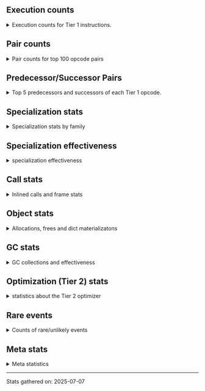 ## Execution counts

<details>
<summary> Execution counts for Tier 1 instructions. </summary>


The "miss ratio" column shows the percentage of times the instruction
executed that it deoptimized. When this happens, the base unspecialized
instruction is not counted.

<table>
<thead>
<tr>
<th align="left">Name</th>
<th align="right">Base Count</th>
<th align="right">Head Count</th>
<th align="right">Change</th>
</tr>
</thead>
<tbody>
<tr>
<td align="left">JUMP_BACKWARD_NO_JIT</td>
<td align="right">138,497,490</td>
<td align="right">3,433,189</td>
<td align="right">-97.5%</td>
</tr>
<tr>
<td align="left">LOAD_ATTR_CLASS_WITH_METACLASS_CHECK</td>
<td align="right">15,938,518</td>
<td align="right">2,930,402</td>
<td align="right">-81.6%</td>
</tr>
<tr>
<td align="left">CONTAINS_OP_DICT</td>
<td align="right">23,310,954</td>
<td align="right">6,044,951</td>
<td align="right">-74.1%</td>
</tr>
<tr>
<td align="left">POP_JUMP_IF_NOT_NONE</td>
<td align="right">37,349,608</td>
<td align="right">18,624,011</td>
<td align="right">-50.1%</td>
</tr>
<tr>
<td align="left">FOR_ITER_LIST</td>
<td align="right">50,198,283</td>
<td align="right">25,215,715</td>
<td align="right">-49.8%</td>
</tr>
<tr>
<td align="left">LIST_APPEND</td>
<td align="right">5,228,974</td>
<td align="right">2,984,039</td>
<td align="right">-42.9%</td>
</tr>
<tr>
<td align="left">FOR_ITER_TUPLE</td>
<td align="right">27,682,226</td>
<td align="right">16,105,359</td>
<td align="right">-41.8%</td>
</tr>
<tr>
<td align="left">FOR_ITER</td>
<td align="right">82,444,132</td>
<td align="right">48,742,699</td>
<td align="right">-40.9%</td>
</tr>
<tr>
<td align="left">MAP_ADD</td>
<td align="right">6,243,432</td>
<td align="right">3,780,431</td>
<td align="right">-39.4%</td>
</tr>
<tr>
<td align="left">STORE_FAST_LOAD_FAST</td>
<td align="right">4,554,112</td>
<td align="right">2,774,970</td>
<td align="right">-39.1%</td>
</tr>
<tr>
<td align="left">CONTAINS_OP</td>
<td align="right">17,957,537</td>
<td align="right">11,602,736</td>
<td align="right">-35.4%</td>
</tr>
<tr>
<td align="left">UNPACK_SEQUENCE_TWO_TUPLE</td>
<td align="right">82,090,068</td>
<td align="right">56,806,254</td>
<td align="right">-30.8%</td>
</tr>
<tr>
<td align="left">STORE_FAST_STORE_FAST</td>
<td align="right">83,650,029</td>
<td align="right">58,366,981</td>
<td align="right">-30.2%</td>
</tr>
<tr>
<td align="left">DICT_MERGE</td>
<td align="right">18,443,273</td>
<td align="right">13,470,139</td>
<td align="right">-27.0%</td>
</tr>
<tr>
<td align="left">POP_JUMP_IF_TRUE</td>
<td align="right">82,909,359</td>
<td align="right">60,853,865</td>
<td align="right">-26.6%</td>
</tr>
<tr>
<td align="left">LOAD_GLOBAL_MODULE</td>
<td align="right">116,491,734</td>
<td align="right">90,395,282</td>
<td align="right">-22.4%</td>
</tr>
<tr>
<td align="left">BUILD_MAP</td>
<td align="right">26,902,995</td>
<td align="right">21,929,853</td>
<td align="right">-18.5%</td>
</tr>
<tr>
<td align="left">LOAD_ATTR</td>
<td align="right">71,476,947</td>
<td align="right">61,238,306</td>
<td align="right">-14.3%</td>
</tr>
<tr>
<td align="left">PUSH_NULL</td>
<td align="right">48,237,148</td>
<td align="right">41,409,102</td>
<td align="right">-14.2%</td>
</tr>
<tr>
<td align="left">LOAD_FAST</td>
<td align="right">73,077,679</td>
<td align="right">63,418,232</td>
<td align="right">-13.2%</td>
</tr>
<tr>
<td align="left">BUILD_TUPLE</td>
<td align="right">45,160,396</td>
<td align="right">39,385,343</td>
<td align="right">-12.8%</td>
</tr>
<tr>
<td align="left">LOAD_FAST_AND_CLEAR</td>
<td align="right">13,379,974</td>
<td align="right">11,738,585</td>
<td align="right">-12.3%</td>
</tr>
<tr>
<td align="left">STORE_FAST</td>
<td align="right">278,966,087</td>
<td align="right">246,487,992</td>
<td align="right">-11.6%</td>
</tr>
<tr>
<td align="left">MAKE_FUNCTION</td>
<td align="right">11,399,339</td>
<td align="right">10,153,171</td>
<td align="right">-10.9%</td>
</tr>
<tr>
<td align="left">RETURN_GENERATOR</td>
<td align="right">11,425,599</td>
<td align="right">10,179,577</td>
<td align="right">-10.9%</td>
</tr>
<tr>
<td align="left">LOAD_FAST_BORROW_LOAD_FAST_BORROW</td>
<td align="right">196,347,194</td>
<td align="right">176,563,820</td>
<td align="right">-10.1%</td>
</tr>
<tr>
<td align="left">CALL_TYPE_1</td>
<td align="right">13,400,717</td>
<td align="right">12,137,211</td>
<td align="right">-9.4%</td>
</tr>
<tr>
<td align="left">CALL_NON_PY_GENERAL</td>
<td align="right">17,920,746</td>
<td align="right">16,529,061</td>
<td align="right">-7.8%</td>
</tr>
<tr>
<td align="left">BUILD_LIST</td>
<td align="right">17,171,177</td>
<td align="right">15,863,254</td>
<td align="right">-7.6%</td>
</tr>
<tr>
<td align="left">LOAD_FAST_BORROW</td>
<td align="right">698,906,700</td>
<td align="right">647,557,548</td>
<td align="right">-7.3%</td>
</tr>
<tr>
<td align="left">SWAP</td>
<td align="right">36,277,707</td>
<td align="right">33,692,237</td>
<td align="right">-7.1%</td>
</tr>
<tr>
<td align="left">COMPARE_OP_INT</td>
<td align="right">41,020,383</td>
<td align="right">38,114,067</td>
<td align="right">-7.1%</td>
</tr>
<tr>
<td align="left">CALL_ISINSTANCE</td>
<td align="right">54,078,487</td>
<td align="right">50,272,134</td>
<td align="right">-7.0%</td>
</tr>
<tr>
<td align="left">CALL_METHOD_DESCRIPTOR_NOARGS</td>
<td align="right">23,584,236</td>
<td align="right">21,937,819</td>
<td align="right">-7.0%</td>
</tr>
<tr>
<td align="left">CALL_METHOD_DESCRIPTOR_O</td>
<td align="right">15,709,641</td>
<td align="right">14,894,106</td>
<td align="right">-5.2%</td>
</tr>
<tr>
<td align="left">CALL_LIST_APPEND</td>
<td align="right">18,967,847</td>
<td align="right">18,009,913</td>
<td align="right">-5.1%</td>
</tr>
<tr>
<td align="left">LOAD_ATTR_METHOD_NO_DICT</td>
<td align="right">73,052,454</td>
<td align="right">69,385,282</td>
<td align="right">-5.0%</td>
</tr>
<tr>
<td align="left">POP_JUMP_IF_FALSE</td>
<td align="right">238,530,177</td>
<td align="right">227,104,128</td>
<td align="right">-4.8%</td>
</tr>
<tr>
<td align="left">NOP</td>
<td align="right">27,206,788</td>
<td align="right">25,931,969</td>
<td align="right">-4.7%</td>
</tr>
<tr>
<td align="left">POP_ITER</td>
<td align="right">45,253,639</td>
<td align="right">43,203,896</td>
<td align="right">-4.5%</td>
</tr>
<tr>
<td align="left">GET_ITER</td>
<td align="right">47,733,209</td>
<td align="right">46,064,955</td>
<td align="right">-3.5%</td>
</tr>
<tr>
<td align="left">TO_BOOL_BOOL</td>
<td align="right">153,837,456</td>
<td align="right">148,636,945</td>
<td align="right">-3.4%</td>
</tr>
<tr>
<td align="left">IS_OP</td>
<td align="right">46,144,198</td>
<td align="right">44,774,727</td>
<td align="right">-3.0%</td>
</tr>
<tr>
<td align="left">LOAD_ATTR_NONDESCRIPTOR_NO_DICT</td>
<td align="right">46,232,792</td>
<td align="right">44,905,600</td>
<td align="right">-2.9%</td>
</tr>
<tr>
<td align="left">LOAD_GLOBAL_BUILTIN</td>
<td align="right">187,360,249</td>
<td align="right">182,104,589</td>
<td align="right">-2.8%</td>
</tr>
<tr>
<td align="left">LOAD_ATTR_METHOD_WITH_VALUES</td>
<td align="right">36,437,097</td>
<td align="right">35,427,385</td>
<td align="right">-2.8%</td>
</tr>
<tr>
<td align="left">BINARY_OP_SUBTRACT_INT</td>
<td align="right">2,020,695</td>
<td align="right">1,968,889</td>
<td align="right">-2.6%</td>
</tr>
<tr>
<td align="left">CALL_PY_EXACT_ARGS</td>
<td align="right">54,390,958</td>
<td align="right">53,122,977</td>
<td align="right">-2.3%</td>
</tr>
<tr>
<td align="left">BINARY_OP</td>
<td align="right">46,852,471</td>
<td align="right">45,781,831</td>
<td align="right">-2.3%</td>
</tr>
<tr>
<td align="left">FOR_ITER_RANGE</td>
<td align="right">9,886,106</td>
<td align="right">9,673,612</td>
<td align="right">-2.1%</td>
</tr>
<tr>
<td align="left">EXTENDED_ARG</td>
<td align="right">18,566,093</td>
<td align="right">18,197,552</td>
<td align="right">-2.0%</td>
</tr>
<tr>
<td align="left">UNARY_NEGATIVE</td>
<td align="right">494,059</td>
<td align="right">488,654</td>
<td align="right">-1.1%</td>
</tr>
<tr>
<td align="left">TO_BOOL_INT</td>
<td align="right">15,665,571</td>
<td align="right">15,494,680</td>
<td align="right">-1.1%</td>
</tr>
<tr>
<td align="left">BINARY_OP_SUBSCR_DICT</td>
<td align="right">2,668,022</td>
<td align="right">2,639,740</td>
<td align="right">-1.1%</td>
</tr>
<tr>
<td align="left">POP_TOP</td>
<td align="right">62,907,266</td>
<td align="right">62,261,363</td>
<td align="right">-1.0%</td>
</tr>
<tr>
<td align="left">COPY</td>
<td align="right">12,106,290</td>
<td align="right">11,988,877</td>
<td align="right">-1.0%</td>
</tr>
<tr>
<td align="left">CALL_METHOD_DESCRIPTOR_FAST</td>
<td align="right">18,324,190</td>
<td align="right">18,501,778</td>
<td align="right">1.0%</td>
</tr>
<tr>
<td align="left">YIELD_VALUE</td>
<td align="right">18,360,428</td>
<td align="right">18,533,304</td>
<td align="right">0.9%</td>
</tr>
<tr>
<td align="left">FOR_ITER_GEN</td>
<td align="right">19,319,052</td>
<td align="right">19,493,601</td>
<td align="right">0.9%</td>
</tr>
<tr>
<td align="left">LOAD_CONST</td>
<td align="right">156,232,314</td>
<td align="right">154,867,388</td>
<td align="right">-0.9%</td>
</tr>
<tr>
<td align="left">BINARY_OP_ADD_INT</td>
<td align="right">10,479,623</td>
<td align="right">10,394,325</td>
<td align="right">-0.8%</td>
</tr>
<tr>
<td align="left">BINARY_OP_SUBSCR_LIST_INT</td>
<td align="right">24,196,625</td>
<td align="right">24,016,952</td>
<td align="right">-0.7%</td>
</tr>
<tr>
<td align="left">CALL_TUPLE_1</td>
<td align="right">4,661,490</td>
<td align="right">4,634,655</td>
<td align="right">-0.6%</td>
</tr>
<tr>
<td align="left">STORE_SUBSCR_LIST_INT</td>
<td align="right">16,266,075</td>
<td align="right">16,186,695</td>
<td align="right">-0.5%</td>
</tr>
<tr>
<td align="left">UNPACK_SEQUENCE</td>
<td align="right">40,082</td>
<td align="right">39,894</td>
<td align="right">-0.5%</td>
</tr>
<tr>
<td align="left">CALL_BUILTIN_O</td>
<td align="right">11,740,502</td>
<td align="right">11,692,877</td>
<td align="right">-0.4%</td>
</tr>
<tr>
<td align="left">LOAD_ATTR_SLOT</td>
<td align="right">76,216,642</td>
<td align="right">75,923,724</td>
<td align="right">-0.4%</td>
</tr>
<tr>
<td align="left">LOAD_SMALL_INT</td>
<td align="right">51,140,903</td>
<td align="right">50,948,454</td>
<td align="right">-0.4%</td>
</tr>
<tr>
<td align="left">BUILD_SET</td>
<td align="right">58,674</td>
<td align="right">58,458</td>
<td align="right">-0.4%</td>
</tr>
<tr>
<td align="left">STORE_DEREF</td>
<td align="right">6,913,757</td>
<td align="right">6,889,856</td>
<td align="right">-0.3%</td>
</tr>
<tr>
<td align="left">CALL_BUILTIN_CLASS</td>
<td align="right">7,400,440</td>
<td align="right">7,381,204</td>
<td align="right">-0.3%</td>
</tr>
<tr>
<td align="left">LOAD_SUPER_ATTR</td>
<td align="right">1,267</td>
<td align="right">1,264</td>
<td align="right">-0.2%</td>
</tr>
<tr>
<td align="left">CALL_BUILTIN_FAST</td>
<td align="right">34,858,509</td>
<td align="right">34,784,124</td>
<td align="right">-0.2%</td>
</tr>
<tr>
<td align="left">POP_JUMP_IF_NONE</td>
<td align="right">9,974,835</td>
<td align="right">9,953,881</td>
<td align="right">-0.2%</td>
</tr>
<tr>
<td align="left">LOAD_COMMON_CONSTANT</td>
<td align="right">8,117,825</td>
<td align="right">8,134,578</td>
<td align="right">0.2%</td>
</tr>
<tr>
<td align="left">SET_FUNCTION_ATTRIBUTE</td>
<td align="right">8,283,013</td>
<td align="right">8,299,891</td>
<td align="right">0.2%</td>
</tr>
<tr>
<td align="left">LOAD_DEREF</td>
<td align="right">54,659,970</td>
<td align="right">54,762,801</td>
<td align="right">0.2%</td>
</tr>
<tr>
<td align="left">TO_BOOL_ALWAYS_TRUE</td>
<td align="right">184,267</td>
<td align="right">183,990</td>
<td align="right">-0.2%</td>
</tr>
<tr>
<td align="left">COMPARE_OP</td>
<td align="right">30,642,471</td>
<td align="right">30,600,969</td>
<td align="right">-0.1%</td>
</tr>
<tr>
<td align="left">CHECK_EXC_MATCH</td>
<td align="right">743,686</td>
<td align="right">742,973</td>
<td align="right">-0.1%</td>
</tr>
<tr>
<td align="left">POP_EXCEPT</td>
<td align="right">743,686</td>
<td align="right">742,973</td>
<td align="right">-0.1%</td>
</tr>
<tr>
<td align="left">PUSH_EXC_INFO</td>
<td align="right">743,686</td>
<td align="right">742,973</td>
<td align="right">-0.1%</td>
</tr>
<tr>
<td align="left">LOAD_GLOBAL</td>
<td align="right">191,500</td>
<td align="right">191,330</td>
<td align="right">-0.1%</td>
</tr>
<tr>
<td align="left">CALL_BOUND_METHOD_GENERAL</td>
<td align="right">166,736</td>
<td align="right">166,864</td>
<td align="right">0.1%</td>
</tr>
<tr>
<td align="left">LOAD_ATTR_PROPERTY</td>
<td align="right">22,340,731</td>
<td align="right">22,357,316</td>
<td align="right">0.1%</td>
</tr>
<tr>
<td align="left">BINARY_OP_EXTEND</td>
<td align="right">769,958</td>
<td align="right">770,515</td>
<td align="right">0.1%</td>
</tr>
<tr>
<td align="left">RESUME_CHECK</td>
<td align="right">205,713,405</td>
<td align="right">205,852,026</td>
<td align="right">0.1%</td>
</tr>
<tr>
<td align="left">RAISE_VARARGS</td>
<td align="right">98,298</td>
<td align="right">98,232</td>
<td align="right">-0.1%</td>
</tr>
<tr>
<td align="left">COPY_FREE_VARS</td>
<td align="right">25,296,414</td>
<td align="right">25,311,009</td>
<td align="right">0.1%</td>
</tr>
<tr>
<td align="left">END_FOR</td>
<td align="right">3,086,490</td>
<td align="right">3,087,966</td>
<td align="right">0.0%</td>
</tr>
<tr>
<td align="left">CALL</td>
<td align="right">273,022</td>
<td align="right">272,900</td>
<td align="right">-0.0%</td>
</tr>
<tr>
<td align="left">CALL_KW</td>
<td align="right">13,454</td>
<td align="right">13,448</td>
<td align="right">-0.0%</td>
</tr>
<tr>
<td align="left">STORE_ATTR</td>
<td align="right">386,577</td>
<td align="right">386,410</td>
<td align="right">-0.0%</td>
</tr>
<tr>
<td align="left">RESUME</td>
<td align="right">50,162</td>
<td align="right">50,142</td>
<td align="right">-0.0%</td>
</tr>
<tr>
<td align="left">UNPACK_SEQUENCE_TUPLE</td>
<td align="right">1,290,733</td>
<td align="right">1,291,233</td>
<td align="right">0.0%</td>
</tr>
<tr>
<td align="left">CALL_BOUND_METHOD_EXACT_ARGS</td>
<td align="right">18,787,737</td>
<td align="right">18,781,553</td>
<td align="right">-0.0%</td>
</tr>
<tr>
<td align="left">LIST_EXTEND</td>
<td align="right">1,080,714</td>
<td align="right">1,080,363</td>
<td align="right">-0.0%</td>
</tr>
<tr>
<td align="left">CALL_INTRINSIC_1</td>
<td align="right">1,082,532</td>
<td align="right">1,082,181</td>
<td align="right">-0.0%</td>
</tr>
<tr>
<td align="left">LOAD_ATTR_MODULE</td>
<td align="right">1,233,741</td>
<td align="right">1,234,089</td>
<td align="right">0.0%</td>
</tr>
<tr>
<td align="left">BINARY_OP_SUBSCR_LIST_SLICE</td>
<td align="right">89,542</td>
<td align="right">89,517</td>
<td align="right">-0.0%</td>
</tr>
<tr>
<td align="left">JUMP_BACKWARD</td>
<td align="right">20,750</td>
<td align="right">20,745</td>
<td align="right">-0.0%</td>
</tr>
<tr>
<td align="left">TO_BOOL_NONE</td>
<td align="right">2,257,581</td>
<td align="right">2,257,040</td>
<td align="right">-0.0%</td>
</tr>
<tr>
<td align="left">LOAD_ATTR_NONDESCRIPTOR_WITH_VALUES</td>
<td align="right">1,454,599</td>
<td align="right">1,454,935</td>
<td align="right">0.0%</td>
</tr>
<tr>
<td align="left">STORE_SUBSCR</td>
<td align="right">2,763,183</td>
<td align="right">2,762,577</td>
<td align="right">-0.0%</td>
</tr>
<tr>
<td align="left">UNPACK_SEQUENCE_LIST</td>
<td align="right">143,118</td>
<td align="right">143,091</td>
<td align="right">-0.0%</td>
</tr>
<tr>
<td align="left">RETURN_VALUE</td>
<td align="right">187,777,629</td>
<td align="right">187,743,427</td>
<td align="right">-0.0%</td>
</tr>
<tr>
<td align="left">CONTAINS_OP_SET</td>
<td align="right">214,776</td>
<td align="right">214,738</td>
<td align="right">-0.0%</td>
</tr>
<tr>
<td align="left">LOAD_SUPER_ATTR_ATTR</td>
<td align="right">932,410</td>
<td align="right">932,254</td>
<td align="right">-0.0%</td>
</tr>
<tr>
<td align="left">MAKE_CELL</td>
<td align="right">4,886,005</td>
<td align="right">4,885,260</td>
<td align="right">-0.0%</td>
</tr>
<tr>
<td align="left">INTERPRETER_EXIT</td>
<td align="right">81,372,852</td>
<td align="right">81,360,571</td>
<td align="right">-0.0%</td>
</tr>
<tr>
<td align="left">JUMP_BACKWARD_NO_INTERRUPT</td>
<td align="right">945,913</td>
<td align="right">945,780</td>
<td align="right">-0.0%</td>
</tr>
<tr>
<td align="left">TO_BOOL_LIST</td>
<td align="right">2,135,923</td>
<td align="right">2,136,189</td>
<td align="right">0.0%</td>
</tr>
<tr>
<td align="left">LOAD_FAST_LOAD_FAST</td>
<td align="right">6,089,491</td>
<td align="right">6,090,223</td>
<td align="right">0.0%</td>
</tr>
<tr>
<td align="left">CALL_BUILTIN_FAST_WITH_KEYWORDS</td>
<td align="right">4,595,270</td>
<td align="right">4,595,821</td>
<td align="right">0.0%</td>
</tr>
<tr>
<td align="left">COMPARE_OP_FLOAT</td>
<td align="right">431,939</td>
<td align="right">431,894</td>
<td align="right">-0.0%</td>
</tr>
<tr>
<td align="left">LOAD_ATTR_CLASS</td>
<td align="right">1,737,347</td>
<td align="right">1,737,180</td>
<td align="right">-0.0%</td>
</tr>
<tr>
<td align="left">EXIT_INIT_CHECK</td>
<td align="right">736,423</td>
<td align="right">736,354</td>
<td align="right">-0.0%</td>
</tr>
<tr>
<td align="left">LOAD_ATTR_INSTANCE_VALUE</td>
<td align="right">7,867,095</td>
<td align="right">7,866,358</td>
<td align="right">-0.0%</td>
</tr>
<tr>
<td align="left">JUMP_FORWARD</td>
<td align="right">12,592,024</td>
<td align="right">12,590,921</td>
<td align="right">-0.0%</td>
</tr>
<tr>
<td align="left">CALL_ALLOC_AND_ENTER_INIT</td>
<td align="right">736,759</td>
<td align="right">736,696</td>
<td align="right">-0.0%</td>
</tr>
<tr>
<td align="left">IMPORT_NAME</td>
<td align="right">6,276,313</td>
<td align="right">6,275,808</td>
<td align="right">-0.0%</td>
</tr>
<tr>
<td align="left">IMPORT_FROM</td>
<td align="right">7,260,774</td>
<td align="right">7,260,199</td>
<td align="right">-0.0%</td>
</tr>
<tr>
<td align="left">GET_YIELD_FROM_ITER</td>
<td align="right">444,300</td>
<td align="right">444,333</td>
<td align="right">0.0%</td>
</tr>
<tr>
<td align="left">STORE_ATTR_INSTANCE_VALUE</td>
<td align="right">2,987,320</td>
<td align="right">2,987,101</td>
<td align="right">-0.0%</td>
</tr>
<tr>
<td align="left">CALL_LEN</td>
<td align="right">22,507,071</td>
<td align="right">22,505,479</td>
<td align="right">-0.0%</td>
</tr>
<tr>
<td align="left">STORE_ATTR_SLOT</td>
<td align="right">7,360,937</td>
<td align="right">7,360,436</td>
<td align="right">-0.0%</td>
</tr>
<tr>
<td align="left">BINARY_OP_SUBSCR_TUPLE_INT</td>
<td align="right">7,254,628</td>
<td align="right">7,254,136</td>
<td align="right">-0.0%</td>
</tr>
<tr>
<td align="left">CALL_FUNCTION_EX</td>
<td align="right">22,225,372</td>
<td align="right">22,224,007</td>
<td align="right">-0.0%</td>
</tr>
<tr>
<td align="left">BINARY_OP_SUBSCR_GETITEM</td>
<td align="right">164,991</td>
<td align="right">164,981</td>
<td align="right">-0.0%</td>
</tr>
<tr>
<td align="left">CALL_KW_NON_PY</td>
<td align="right">743,844</td>
<td align="right">743,800</td>
<td align="right">-0.0%</td>
</tr>
<tr>
<td align="left">CALL_KW_PY</td>
<td align="right">7,795,997</td>
<td align="right">7,795,656</td>
<td align="right">-0.0%</td>
</tr>
<tr>
<td align="left">LOAD_SUPER_ATTR_METHOD</td>
<td align="right">1,477,436</td>
<td align="right">1,477,373</td>
<td align="right">-0.0%</td>
</tr>
<tr>
<td align="left">SEND_GEN</td>
<td align="right">848,569</td>
<td align="right">848,602</td>
<td align="right">0.0%</td>
</tr>
<tr>
<td align="left">UNARY_NOT</td>
<td align="right">4,203,706</td>
<td align="right">4,203,549</td>
<td align="right">-0.0%</td>
</tr>
<tr>
<td align="left">STORE_SUBSCR_DICT</td>
<td align="right">1,825,656</td>
<td align="right">1,825,595</td>
<td align="right">-0.0%</td>
</tr>
<tr>
<td align="left">LOAD_FAST_CHECK</td>
<td align="right">1,249,623</td>
<td align="right">1,249,595</td>
<td align="right">-0.0%</td>
</tr>
<tr>
<td align="left">CALL_PY_GENERAL</td>
<td align="right">5,095,915</td>
<td align="right">5,095,810</td>
<td align="right">-0.0%</td>
</tr>
<tr>
<td align="left">BINARY_OP_MULTIPLY_INT</td>
<td align="right">2,195,895</td>
<td align="right">2,195,917</td>
<td align="right">0.0%</td>
</tr>
<tr>
<td align="left">COMPARE_OP_STR</td>
<td align="right">11,861,451</td>
<td align="right">11,861,333</td>
<td align="right">-0.0%</td>
</tr>
<tr>
<td align="left">TO_BOOL</td>
<td align="right">10,025,350</td>
<td align="right">10,025,357</td>
<td align="right">0.0%</td>
</tr>
<tr>
<td align="left">DELETE_FAST</td>
<td align="right">1,028,007</td>
<td align="right">1,028,007</td>
<td align="right">0.0%</td>
</tr>
<tr>
<td align="left">BINARY_OP_ADD_UNICODE</td>
<td align="right">464,739</td>
<td align="right">464,739</td>
<td align="right">0.0%</td>
</tr>
<tr>
<td align="left">TO_BOOL_STR</td>
<td align="right">440,463</td>
<td align="right">440,463</td>
<td align="right">0.0%</td>
</tr>
<tr>
<td align="left">END_SEND</td>
<td align="right">427,533</td>
<td align="right">427,533</td>
<td align="right">0.0%</td>
</tr>
<tr>
<td align="left">SEND</td>
<td align="right">378,841</td>
<td align="right">378,841</td>
<td align="right">0.0%</td>
</tr>
<tr>
<td align="left">FORMAT_SIMPLE</td>
<td align="right">241,236</td>
<td align="right">241,236</td>
<td align="right">0.0%</td>
</tr>
<tr>
<td align="left">CONVERT_VALUE</td>
<td align="right">241,194</td>
<td align="right">241,194</td>
<td align="right">0.0%</td>
</tr>
<tr>
<td align="left">CALL_STR_1</td>
<td align="right">202,050</td>
<td align="right">202,050</td>
<td align="right">0.0%</td>
</tr>
<tr>
<td align="left">LOAD_NAME</td>
<td align="right">187,761</td>
<td align="right">187,761</td>
<td align="right">0.0%</td>
</tr>
<tr>
<td align="left">STORE_NAME</td>
<td align="right">184,485</td>
<td align="right">184,485</td>
<td align="right">0.0%</td>
</tr>
<tr>
<td align="left">BUILD_STRING</td>
<td align="right">120,324</td>
<td align="right">120,324</td>
<td align="right">0.0%</td>
</tr>
<tr>
<td align="left">BINARY_SLICE</td>
<td align="right">90,471</td>
<td align="right">90,471</td>
<td align="right">0.0%</td>
</tr>
<tr>
<td align="left">LOAD_SPECIAL</td>
<td align="right">87,150</td>
<td align="right">87,150</td>
<td align="right">0.0%</td>
</tr>
<tr>
<td align="left">BINARY_OP_SUBSCR_STR_INT</td>
<td align="right">25,599</td>
<td align="right">25,599</td>
<td align="right">0.0%</td>
</tr>
<tr>
<td align="left">SET_ADD</td>
<td align="right">15,684</td>
<td align="right">15,684</td>
<td align="right">0.0%</td>
</tr>
<tr>
<td align="left">CALL_KW_BOUND_METHOD</td>
<td align="right">6,993</td>
<td align="right">6,993</td>
<td align="right">0.0%</td>
</tr>
<tr>
<td align="left">CALL_METHOD_DESCRIPTOR_FAST_WITH_KEYWORDS</td>
<td align="right">5,466</td>
<td align="right">5,466</td>
<td align="right">0.0%</td>
</tr>
<tr>
<td align="left">BUILD_SLICE</td>
<td align="right">4,200</td>
<td align="right">4,200</td>
<td align="right">0.0%</td>
</tr>
<tr>
<td align="left">DELETE_SUBSCR</td>
<td align="right">2,940</td>
<td align="right">2,940</td>
<td align="right">0.0%</td>
</tr>
<tr>
<td align="left">LOAD_BUILD_CLASS</td>
<td align="right">2,793</td>
<td align="right">2,793</td>
<td align="right">0.0%</td>
</tr>
<tr>
<td align="left">LOAD_LOCALS</td>
<td align="right">2,667</td>
<td align="right">2,667</td>
<td align="right">0.0%</td>
</tr>
<tr>
<td align="left">BINARY_OP_INPLACE_ADD_UNICODE</td>
<td align="right">2,142</td>
<td align="right">2,142</td>
<td align="right">0.0%</td>
</tr>
<tr>
<td align="left">STORE_SLICE</td>
<td align="right">2,103</td>
<td align="right">2,103</td>
<td align="right">0.0%</td>
</tr>
<tr>
<td align="left">LOAD_ATTR_METHOD_LAZY_DICT</td>
<td align="right">1,932</td>
<td align="right">1,932</td>
<td align="right">0.0%</td>
</tr>
<tr>
<td align="left">RERAISE</td>
<td align="right">1,653</td>
<td align="right">1,653</td>
<td align="right">0.0%</td>
</tr>
<tr>
<td align="left">BINARY_OP_SUBTRACT_FLOAT</td>
<td align="right">360</td>
<td align="right">360</td>
<td align="right">0.0%</td>
</tr>
<tr>
<td align="left">BINARY_OP_ADD_FLOAT</td>
<td align="right">231</td>
<td align="right">231</td>
<td align="right">0.0%</td>
</tr>
<tr>
<td align="left">DELETE_NAME</td>
<td align="right">126</td>
<td align="right">126</td>
<td align="right">0.0%</td>
</tr>
<tr>
<td align="left">BINARY_OP_MULTIPLY_FLOAT</td>
<td align="right">63</td>
<td align="right">63</td>
<td align="right">0.0%</td>
</tr>
<tr>
<td align="left">DICT_UPDATE</td>
<td align="right">21</td>
<td align="right">21</td>
<td align="right">0.0%</td>
</tr>
<tr>
<td align="left">STORE_GLOBAL</td>
<td align="right">21</td>
<td align="right">21</td>
<td align="right">0.0%</td>
</tr>
<tr>
<td align="left">JUMP_BACKWARD_JIT</td>
<td align="right"></td>
<td align="right">63,548,452</td>
<td align="right"></td>
</tr>
<tr>
<td align="left">ENTER_EXECUTOR</td>
<td align="right"></td>
<td align="right">28,018,809</td>
<td align="right"></td>
</tr>
<tr>
<td align="left">NOT_TAKEN</td>
<td align="right"></td>
<td align="right">486,325</td>
<td align="right"></td>
</tr>
</tbody>
</table>


</details>

## Pair counts

<details>
<summary> Pair counts for top 100 opcode pairs </summary>


Pairs of specialized operations that deoptimize and are then followed by
the corresponding unspecialized instruction are not counted as pairs.

Not included in comparative output.


</details>

## Predecessor/Successor Pairs

<details>
<summary> Top 5 predecessors and successors of each Tier 1 opcode. </summary>


This does not include the unspecialized instructions that occur after a
specialized instruction deoptimizes.

Not included in comparative output.


</details>

## Specialization stats

<details>
<summary> Specialization stats by family </summary>

### BINARY_OP

<details>
<summary> specialization stats for BINARY_OP family </summary>

<table>
<thead>
<tr>
<th align="left">Kind</th>
<th align="right">Base Count</th>
<th align="right">Base Ratio</th>
<th align="right">Head Count</th>
<th align="right">Head Ratio</th>
<th align="right">Change</th>
</tr>
</thead>
<tbody>
<tr>
<td align="left">
deferred
<details>
<summary>ⓘ</summary>

Lists the number of "deferred" (i.e. not specialized) instructions executed.
</details>
</td>
<td align="right">46,769,579</td>
<td align="right">38.5%</td>
<td align="right">45,699,268</td>
<td align="right">38.2%</td>
<td align="right">-2.3%</td>
</tr>
<tr>
<td align="left">
hit
<details>
<summary>ⓘ</summary>

Specialized instructions that complete.
</details>
</td>
<td align="right">74,055,153</td>
<td align="right">61.0%</td>
<td align="right">73,530,600</td>
<td align="right">61.4%</td>
<td align="right">-0.7%</td>
</tr>
<tr>
<td align="left">
miss
<details>
<summary>ⓘ</summary>

Specialized instructions that deopt.
</details>
</td>
<td align="right">475,998</td>
<td align="right">0.4%</td>
<td align="right">475,882</td>
<td align="right">0.4%</td>
<td align="right">-0.0%</td>
</tr>
</tbody>
</table>

<table>
<thead>
<tr>
<th align="left">Success</th>
<th align="right">Base Count</th>
<th align="right">Base Ratio</th>
<th align="right">Head Count</th>
<th align="right">Head Ratio</th>
<th align="right">Change</th>
</tr>
</thead>
<tbody>
<tr>
<td align="left">Failure</td>
<td align="right">66,624</td>
<td align="right">72.8%</td>
<td align="right">66,357</td>
<td align="right">72.7%</td>
<td align="right">-0.4%</td>
</tr>
<tr>
<td align="left">Success</td>
<td align="right">24,937</td>
<td align="right">27.2%</td>
<td align="right">24,874</td>
<td align="right">27.3%</td>
<td align="right">-0.3%</td>
</tr>
</tbody>
</table>

<table>
<thead>
<tr>
<th align="left">Failure kind</th>
<th align="right">Base Count</th>
<th align="right">Base Ratio</th>
<th align="right">Head Count</th>
<th align="right">Head Ratio</th>
<th align="right">Change</th>
</tr>
</thead>
<tbody>
<tr>
<td align="left">true divide float</td>
<td align="right">4</td>
<td align="right">0.0%</td>
<td align="right">3</td>
<td align="right">0.0%</td>
<td align="right">-25.0%</td>
</tr>
<tr>
<td align="left">multiply different types</td>
<td align="right">6,159</td>
<td align="right">9.2%</td>
<td align="right">5,991</td>
<td align="right">9.0%</td>
<td align="right">-2.7%</td>
</tr>
<tr>
<td align="left">lshift</td>
<td align="right">201</td>
<td align="right">0.3%</td>
<td align="right">196</td>
<td align="right">0.3%</td>
<td align="right">-2.5%</td>
</tr>
<tr>
<td align="left">multiply other</td>
<td align="right">2,415</td>
<td align="right">3.6%</td>
<td align="right">2,373</td>
<td align="right">3.6%</td>
<td align="right">-1.7%</td>
</tr>
<tr>
<td align="left">add different types</td>
<td align="right">1,939</td>
<td align="right">2.9%</td>
<td align="right">1,924</td>
<td align="right">2.9%</td>
<td align="right">-0.8%</td>
</tr>
<tr>
<td align="left">floor divide</td>
<td align="right">1,257</td>
<td align="right">1.9%</td>
<td align="right">1,253</td>
<td align="right">1.9%</td>
<td align="right">-0.3%</td>
</tr>
<tr>
<td align="left">and other</td>
<td align="right">360</td>
<td align="right">0.5%</td>
<td align="right">359</td>
<td align="right">0.5%</td>
<td align="right">-0.3%</td>
</tr>
<tr>
<td align="left">subtract different types</td>
<td align="right">1,180</td>
<td align="right">1.8%</td>
<td align="right">1,177</td>
<td align="right">1.8%</td>
<td align="right">-0.3%</td>
</tr>
<tr>
<td align="left">power</td>
<td align="right">2,947</td>
<td align="right">4.4%</td>
<td align="right">2,940</td>
<td align="right">4.4%</td>
<td align="right">-0.2%</td>
</tr>
<tr>
<td align="left">subscr</td>
<td align="right">7,940</td>
<td align="right">11.9%</td>
<td align="right">7,926</td>
<td align="right">11.9%</td>
<td align="right">-0.2%</td>
</tr>
<tr>
<td align="left">rshift</td>
<td align="right">3,741</td>
<td align="right">5.6%</td>
<td align="right">3,735</td>
<td align="right">5.6%</td>
<td align="right">-0.2%</td>
</tr>
<tr>
<td align="left">subscr defaultdict</td>
<td align="right">4,877</td>
<td align="right">7.3%</td>
<td align="right">4,870</td>
<td align="right">7.3%</td>
<td align="right">-0.1%</td>
</tr>
<tr>
<td align="left">remainder</td>
<td align="right">2,153</td>
<td align="right">3.2%</td>
<td align="right">2,156</td>
<td align="right">3.2%</td>
<td align="right">0.1%</td>
</tr>
<tr>
<td align="left">and int</td>
<td align="right">4,042</td>
<td align="right">6.1%</td>
<td align="right">4,037</td>
<td align="right">6.1%</td>
<td align="right">-0.1%</td>
</tr>
<tr>
<td align="left">add other</td>
<td align="right">9,419</td>
<td align="right">14.1%</td>
<td align="right">9,428</td>
<td align="right">14.2%</td>
<td align="right">0.1%</td>
</tr>
<tr>
<td align="left">subscr tuple slice</td>
<td align="right">2,064</td>
<td align="right">3.1%</td>
<td align="right">2,063</td>
<td align="right">3.1%</td>
<td align="right">-0.0%</td>
</tr>
<tr>
<td align="left">subtract other</td>
<td align="right">6,261</td>
<td align="right">9.4%</td>
<td align="right">6,261</td>
<td align="right">9.4%</td>
<td align="right">0.0%</td>
</tr>
<tr>
<td align="left">out of range</td>
<td align="right">3,822</td>
<td align="right">5.7%</td>
<td align="right">3,822</td>
<td align="right">5.8%</td>
<td align="right">0.0%</td>
</tr>
<tr>
<td align="left">or</td>
<td align="right">3,173</td>
<td align="right">4.8%</td>
<td align="right">3,173</td>
<td align="right">4.8%</td>
<td align="right">0.0%</td>
</tr>
<tr>
<td align="left">true divide different types</td>
<td align="right">2,355</td>
<td align="right">3.5%</td>
<td align="right">2,355</td>
<td align="right">3.5%</td>
<td align="right">0.0%</td>
</tr>
<tr>
<td align="left">true divide other</td>
<td align="right">294</td>
<td align="right">0.4%</td>
<td align="right">294</td>
<td align="right">0.4%</td>
<td align="right">0.0%</td>
</tr>
<tr>
<td align="left">subscr array</td>
<td align="right">21</td>
<td align="right">0.0%</td>
<td align="right">21</td>
<td align="right">0.0%</td>
<td align="right">0.0%</td>
</tr>
</tbody>
</table>


</details>

### BINARY_SLICE

<details>
<summary> specialization stats for BINARY_SLICE family </summary>

<table>
<thead>
<tr>
<th align="left">Kind</th>
<th align="right">Base Count</th>
<th align="right">Base Ratio</th>
<th align="right">Head Count</th>
<th align="right">Head Ratio</th>
<th align="right">Change</th>
</tr>
</thead>
<tbody>
<tr>
<td align="left">
deferred
<details>
<summary>ⓘ</summary>

Lists the number of "deferred" (i.e. not specialized) instructions executed.
</details>
</td>
<td align="right">90,471</td>
<td align="right">100.0%</td>
<td align="right">90,471</td>
<td align="right">100.0%</td>
<td align="right">0.0%</td>
</tr>
</tbody>
</table>


</details>

### CALL

<details>
<summary> specialization stats for CALL family </summary>

<table>
<thead>
<tr>
<th align="left">Kind</th>
<th align="right">Base Count</th>
<th align="right">Base Ratio</th>
<th align="right">Head Count</th>
<th align="right">Head Ratio</th>
<th align="right">Change</th>
</tr>
</thead>
<tbody>
<tr>
<td align="left">
hit
<details>
<summary>ⓘ</summary>

Specialized instructions that complete.
</details>
</td>
<td align="right">285,965,176</td>
<td align="right">88.5%</td>
<td align="right">276,038,766</td>
<td align="right">88.1%</td>
<td align="right">-3.5%</td>
</tr>
<tr>
<td align="left">
miss
<details>
<summary>ⓘ</summary>

Specialized instructions that deopt.
</details>
</td>
<td align="right">36,873,837</td>
<td align="right">11.4%</td>
<td align="right">37,038,454</td>
<td align="right">11.8%</td>
<td align="right">0.4%</td>
</tr>
<tr>
<td align="left">
deferred
<details>
<summary>ⓘ</summary>

Lists the number of "deferred" (i.e. not specialized) instructions executed.
</details>
</td>
<td align="right">36,354,274</td>
<td align="right">11.3%</td>
<td align="right">36,515,716</td>
<td align="right">11.7%</td>
<td align="right">0.4%</td>
</tr>
</tbody>
</table>

<table>
<thead>
<tr>
<th align="left">Success</th>
<th align="right">Base Count</th>
<th align="right">Base Ratio</th>
<th align="right">Head Count</th>
<th align="right">Head Ratio</th>
<th align="right">Change</th>
</tr>
</thead>
<tbody>
<tr>
<td align="left">Success</td>
<td align="right">792,585</td>
<td align="right">100.0%</td>
<td align="right">795,638</td>
<td align="right">100.0%</td>
<td align="right">0.4%</td>
</tr>
<tr>
<td align="left">Failure</td>
<td align="right">0</td>
<td align="right">0.0%</td>
<td align="right">0</td>
<td align="right">0.0%</td>
<td align="right"></td>
</tr>
</tbody>
</table>


</details>

### CALL_KW

<details>
<summary> specialization stats for CALL_KW family </summary>

<table>
<thead>
<tr>
<th align="left">Kind</th>
<th align="right">Base Count</th>
<th align="right">Base Ratio</th>
<th align="right">Head Count</th>
<th align="right">Head Ratio</th>
<th align="right">Change</th>
</tr>
</thead>
<tbody>
<tr>
<td align="left">
deferred
<details>
<summary>ⓘ</summary>

Lists the number of "deferred" (i.e. not specialized) instructions executed.
</details>
</td>
<td align="right">11,354</td>
<td align="right">69.1%</td>
<td align="right">11,352</td>
<td align="right">69.1%</td>
<td align="right">-0.0%</td>
</tr>
<tr>
<td align="left">
miss
<details>
<summary>ⓘ</summary>

Specialized instructions that deopt.
</details>
</td>
<td align="right">2,988</td>
<td align="right">18.2%</td>
<td align="right">2,988</td>
<td align="right">18.2%</td>
<td align="right">0.0%</td>
</tr>
</tbody>
</table>

<table>
<thead>
<tr>
<th align="left">Success</th>
<th align="right">Base Count</th>
<th align="right">Base Ratio</th>
<th align="right">Head Count</th>
<th align="right">Head Ratio</th>
<th align="right">Change</th>
</tr>
</thead>
<tbody>
<tr>
<td align="left">Success</td>
<td align="right">5,088</td>
<td align="right">100.0%</td>
<td align="right">5,084</td>
<td align="right">100.0%</td>
<td align="right">-0.1%</td>
</tr>
<tr>
<td align="left">Failure</td>
<td align="right">0</td>
<td align="right">0.0%</td>
<td align="right">0</td>
<td align="right">0.0%</td>
<td align="right"></td>
</tr>
</tbody>
</table>


</details>

### COMPARE_OP

<details>
<summary> specialization stats for COMPARE_OP family </summary>

<table>
<thead>
<tr>
<th align="left">Kind</th>
<th align="right">Base Count</th>
<th align="right">Base Ratio</th>
<th align="right">Head Count</th>
<th align="right">Head Ratio</th>
<th align="right">Change</th>
</tr>
</thead>
<tbody>
<tr>
<td align="left">
hit
<details>
<summary>ⓘ</summary>

Specialized instructions that complete.
</details>
</td>
<td align="right">52,880,521</td>
<td align="right">63.0%</td>
<td align="right">49,975,007</td>
<td align="right">61.7%</td>
<td align="right">-5.5%</td>
</tr>
<tr>
<td align="left">
miss
<details>
<summary>ⓘ</summary>

Specialized instructions that deopt.
</details>
</td>
<td align="right">433,252</td>
<td align="right">0.5%</td>
<td align="right">432,287</td>
<td align="right">0.5%</td>
<td align="right">-0.2%</td>
</tr>
<tr>
<td align="left">
deferred
<details>
<summary>ⓘ</summary>

Lists the number of "deferred" (i.e. not specialized) instructions executed.
</details>
</td>
<td align="right">30,568,859</td>
<td align="right">36.4%</td>
<td align="right">30,527,504</td>
<td align="right">37.7%</td>
<td align="right">-0.1%</td>
</tr>
</tbody>
</table>

<table>
<thead>
<tr>
<th align="left">Success</th>
<th align="right">Base Count</th>
<th align="right">Base Ratio</th>
<th align="right">Head Count</th>
<th align="right">Head Ratio</th>
<th align="right">Change</th>
</tr>
</thead>
<tbody>
<tr>
<td align="left">Failure</td>
<td align="right">63,710</td>
<td align="right">78.0%</td>
<td align="right">63,567</td>
<td align="right">78.0%</td>
<td align="right">-0.2%</td>
</tr>
<tr>
<td align="left">Success</td>
<td align="right">17,920</td>
<td align="right">22.0%</td>
<td align="right">17,896</td>
<td align="right">22.0%</td>
<td align="right">-0.1%</td>
</tr>
</tbody>
</table>

<table>
<thead>
<tr>
<th align="left">Failure kind</th>
<th align="right">Base Count</th>
<th align="right">Base Ratio</th>
<th align="right">Head Count</th>
<th align="right">Head Ratio</th>
<th align="right">Change</th>
</tr>
</thead>
<tbody>
<tr>
<td align="left">set</td>
<td align="right">292</td>
<td align="right">0.5%</td>
<td align="right">289</td>
<td align="right">0.5%</td>
<td align="right">-1.0%</td>
</tr>
<tr>
<td align="left">big int</td>
<td align="right">15,926</td>
<td align="right">25.0%</td>
<td align="right">15,813</td>
<td align="right">24.9%</td>
<td align="right">-0.7%</td>
</tr>
<tr>
<td align="left">different types</td>
<td align="right">12,089</td>
<td align="right">19.0%</td>
<td align="right">12,054</td>
<td align="right">19.0%</td>
<td align="right">-0.3%</td>
</tr>
<tr>
<td align="left">bool</td>
<td align="right">1,775</td>
<td align="right">2.8%</td>
<td align="right">1,771</td>
<td align="right">2.8%</td>
<td align="right">-0.2%</td>
</tr>
<tr>
<td align="left">other</td>
<td align="right">14,420</td>
<td align="right">22.6%</td>
<td align="right">14,440</td>
<td align="right">22.7%</td>
<td align="right">0.1%</td>
</tr>
<tr>
<td align="left">tuple</td>
<td align="right">10,010</td>
<td align="right">15.7%</td>
<td align="right">10,002</td>
<td align="right">15.7%</td>
<td align="right">-0.1%</td>
</tr>
<tr>
<td align="left">string</td>
<td align="right">8,316</td>
<td align="right">13.1%</td>
<td align="right">8,316</td>
<td align="right">13.1%</td>
<td align="right">0.0%</td>
</tr>
<tr>
<td align="left">float long</td>
<td align="right">315</td>
<td align="right">0.5%</td>
<td align="right">315</td>
<td align="right">0.5%</td>
<td align="right">0.0%</td>
</tr>
<tr>
<td align="left">baseobject</td>
<td align="right">273</td>
<td align="right">0.4%</td>
<td align="right">273</td>
<td align="right">0.4%</td>
<td align="right">0.0%</td>
</tr>
<tr>
<td align="left">list</td>
<td align="right">231</td>
<td align="right">0.4%</td>
<td align="right">231</td>
<td align="right">0.4%</td>
<td align="right">0.0%</td>
</tr>
<tr>
<td align="left">long float</td>
<td align="right">63</td>
<td align="right">0.1%</td>
<td align="right">63</td>
<td align="right">0.1%</td>
<td align="right">0.0%</td>
</tr>
</tbody>
</table>


</details>

### CONTAINS_OP

<details>
<summary> specialization stats for CONTAINS_OP family </summary>

<table>
<thead>
<tr>
<th align="left">Kind</th>
<th align="right">Base Count</th>
<th align="right">Base Ratio</th>
<th align="right">Head Count</th>
<th align="right">Head Ratio</th>
<th align="right">Change</th>
</tr>
</thead>
<tbody>
<tr>
<td align="left">
hit
<details>
<summary>ⓘ</summary>

Specialized instructions that complete.
</details>
</td>
<td align="right">23,524,806</td>
<td align="right">56.7%</td>
<td align="right">6,258,765</td>
<td align="right">35.0%</td>
<td align="right">-73.4%</td>
</tr>
<tr>
<td align="left">
deferred
<details>
<summary>ⓘ</summary>

Lists the number of "deferred" (i.e. not specialized) instructions executed.
</details>
</td>
<td align="right">17,941,959</td>
<td align="right">43.3%</td>
<td align="right">11,588,720</td>
<td align="right">64.9%</td>
<td align="right">-35.4%</td>
</tr>
<tr>
<td align="left">
miss
<details>
<summary>ⓘ</summary>

Specialized instructions that deopt.
</details>
</td>
<td align="right">924</td>
<td align="right">0.0%</td>
<td align="right">924</td>
<td align="right">0.0%</td>
<td align="right">0.0%</td>
</tr>
</tbody>
</table>

<table>
<thead>
<tr>
<th align="left">Success</th>
<th align="right">Base Count</th>
<th align="right">Base Ratio</th>
<th align="right">Head Count</th>
<th align="right">Head Ratio</th>
<th align="right">Change</th>
</tr>
</thead>
<tbody>
<tr>
<td align="left">Failure</td>
<td align="right">14,213</td>
<td align="right">91.2%</td>
<td align="right">12,651</td>
<td align="right">90.3%</td>
<td align="right">-11.0%</td>
</tr>
<tr>
<td align="left">Success</td>
<td align="right">1,365</td>
<td align="right">8.8%</td>
<td align="right">1,365</td>
<td align="right">9.7%</td>
<td align="right">0.0%</td>
</tr>
</tbody>
</table>

<table>
<thead>
<tr>
<th align="left">Failure kind</th>
<th align="right">Base Count</th>
<th align="right">Base Ratio</th>
<th align="right">Head Count</th>
<th align="right">Head Ratio</th>
<th align="right">Change</th>
</tr>
</thead>
<tbody>
<tr>
<td align="left">other</td>
<td align="right">7,138</td>
<td align="right">50.2%</td>
<td align="right">5,572</td>
<td align="right">44.0%</td>
<td align="right">-21.9%</td>
</tr>
<tr>
<td align="left">tuple</td>
<td align="right">5,521</td>
<td align="right">38.8%</td>
<td align="right">5,525</td>
<td align="right">43.7%</td>
<td align="right">0.1%</td>
</tr>
<tr>
<td align="left">list</td>
<td align="right">1,197</td>
<td align="right">8.4%</td>
<td align="right">1,197</td>
<td align="right">9.5%</td>
<td align="right">0.0%</td>
</tr>
<tr>
<td align="left">str</td>
<td align="right">357</td>
<td align="right">2.5%</td>
<td align="right">357</td>
<td align="right">2.8%</td>
<td align="right">0.0%</td>
</tr>
</tbody>
</table>


</details>

### FOR_ITER

<details>
<summary> specialization stats for FOR_ITER family </summary>

<table>
<thead>
<tr>
<th align="left">Kind</th>
<th align="right">Base Count</th>
<th align="right">Base Ratio</th>
<th align="right">Head Count</th>
<th align="right">Head Ratio</th>
<th align="right">Change</th>
</tr>
</thead>
<tbody>
<tr>
<td align="left">
deferred
<details>
<summary>ⓘ</summary>

Lists the number of "deferred" (i.e. not specialized) instructions executed.
</details>
</td>
<td align="right">82,345,887</td>
<td align="right">43.4%</td>
<td align="right">48,651,084</td>
<td align="right">40.8%</td>
<td align="right">-40.9%</td>
</tr>
<tr>
<td align="left">
hit
<details>
<summary>ⓘ</summary>

Specialized instructions that complete.
</details>
</td>
<td align="right">105,879,114</td>
<td align="right">55.9%</td>
<td align="right">69,245,220</td>
<td align="right">58.1%</td>
<td align="right">-34.6%</td>
</tr>
<tr>
<td align="left">
miss
<details>
<summary>ⓘ</summary>

Specialized instructions that deopt.
</details>
</td>
<td align="right">1,206,553</td>
<td align="right">0.6%</td>
<td align="right">1,243,067</td>
<td align="right">1.0%</td>
<td align="right">3.0%</td>
</tr>
</tbody>
</table>

<table>
<thead>
<tr>
<th align="left">Success</th>
<th align="right">Base Count</th>
<th align="right">Base Ratio</th>
<th align="right">Head Count</th>
<th align="right">Head Ratio</th>
<th align="right">Change</th>
</tr>
</thead>
<tbody>
<tr>
<td align="left">Failure</td>
<td align="right">84,155</td>
<td align="right">69.6%</td>
<td align="right">77,532</td>
<td align="right">67.4%</td>
<td align="right">-7.9%</td>
</tr>
<tr>
<td align="left">Success</td>
<td align="right">36,737</td>
<td align="right">30.4%</td>
<td align="right">37,422</td>
<td align="right">32.6%</td>
<td align="right">1.9%</td>
</tr>
</tbody>
</table>

<table>
<thead>
<tr>
<th align="left">Failure kind</th>
<th align="right">Base Count</th>
<th align="right">Base Ratio</th>
<th align="right">Head Count</th>
<th align="right">Head Ratio</th>
<th align="right">Change</th>
</tr>
</thead>
<tbody>
<tr>
<td align="left">zip</td>
<td align="right">6,637</td>
<td align="right">7.9%</td>
<td align="right">5,190</td>
<td align="right">6.7%</td>
<td align="right">-21.8%</td>
</tr>
<tr>
<td align="left">dict items</td>
<td align="right">56,268</td>
<td align="right">66.9%</td>
<td align="right">51,058</td>
<td align="right">65.9%</td>
<td align="right">-9.3%</td>
</tr>
<tr>
<td align="left">set</td>
<td align="right">7,515</td>
<td align="right">8.9%</td>
<td align="right">7,551</td>
<td align="right">9.7%</td>
<td align="right">0.5%</td>
</tr>
<tr>
<td align="left">enumerate</td>
<td align="right">4,303</td>
<td align="right">5.1%</td>
<td align="right">4,301</td>
<td align="right">5.5%</td>
<td align="right">-0.0%</td>
</tr>
<tr>
<td align="left">other</td>
<td align="right">2,773</td>
<td align="right">3.3%</td>
<td align="right">2,773</td>
<td align="right">3.6%</td>
<td align="right">0.0%</td>
</tr>
<tr>
<td align="left">itertools</td>
<td align="right">1,828</td>
<td align="right">2.2%</td>
<td align="right">1,828</td>
<td align="right">2.4%</td>
<td align="right">0.0%</td>
</tr>
<tr>
<td align="left">dict keys</td>
<td align="right">1,618</td>
<td align="right">1.9%</td>
<td align="right">1,618</td>
<td align="right">2.1%</td>
<td align="right">0.0%</td>
</tr>
<tr>
<td align="left">tuple</td>
<td align="right">1,344</td>
<td align="right">1.6%</td>
<td align="right">1,344</td>
<td align="right">1.7%</td>
<td align="right">0.0%</td>
</tr>
<tr>
<td align="left">reversed list</td>
<td align="right">903</td>
<td align="right">1.1%</td>
<td align="right">903</td>
<td align="right">1.2%</td>
<td align="right">0.0%</td>
</tr>
<tr>
<td align="left">list</td>
<td align="right">714</td>
<td align="right">0.8%</td>
<td align="right">714</td>
<td align="right">0.9%</td>
<td align="right">0.0%</td>
</tr>
<tr>
<td align="left">dict values</td>
<td align="right">168</td>
<td align="right">0.2%</td>
<td align="right">168</td>
<td align="right">0.2%</td>
<td align="right">0.0%</td>
</tr>
<tr>
<td align="left">ascii string</td>
<td align="right">84</td>
<td align="right">0.1%</td>
<td align="right">84</td>
<td align="right">0.1%</td>
<td align="right">0.0%</td>
</tr>
</tbody>
</table>


</details>

### GET_ITER

<details>
<summary> specialization stats for GET_ITER family </summary>

<table>
<thead>
<tr>
<th align="left">Failure kind</th>
<th align="right">Base Count</th>
<th align="right">Base Ratio</th>
<th align="right">Head Count</th>
<th align="right">Head Ratio</th>
<th align="right">Change</th>
</tr>
</thead>
<tbody>
<tr>
<td align="left">set</td>
<td align="right">7,338,556</td>
<td align="right">7,338,556 / 0 !!</td>
<td align="right">7,357,023</td>
<td align="right">7,357,023 / 0 !!</td>
<td align="right">0.3%</td>
</tr>
<tr>
<td align="left">enumerate</td>
<td align="right">166,062</td>
<td align="right">166,062 / 0 !!</td>
<td align="right">165,958</td>
<td align="right">165,958 / 0 !!</td>
<td align="right">-0.1%</td>
</tr>
<tr>
<td align="left">generator</td>
<td align="right">72,812</td>
<td align="right">72,812 / 0 !!</td>
<td align="right">72,774</td>
<td align="right">72,774 / 0 !!</td>
<td align="right">-0.1%</td>
</tr>
<tr>
<td align="left">tuple</td>
<td align="right">8,946,712</td>
<td align="right">8,946,712 / 0 !!</td>
<td align="right">8,945,439</td>
<td align="right">8,945,439 / 0 !!</td>
<td align="right">-0.0%</td>
</tr>
<tr>
<td align="left">self</td>
<td align="right">9,176,171</td>
<td align="right">9,176,171 / 0 !!</td>
<td align="right">9,175,703</td>
<td align="right">9,175,703 / 0 !!</td>
<td align="right">-0.0%</td>
</tr>
<tr>
<td align="left">list</td>
<td align="right">9,563,454</td>
<td align="right">9,563,454 / 0 !!</td>
<td align="right">9,563,184</td>
<td align="right">9,563,184 / 0 !!</td>
<td align="right">-0.0%</td>
</tr>
<tr>
<td align="left">other</td>
<td align="right">12,459,149</td>
<td align="right">12,459,149 / 0 !!</td>
<td align="right">12,459,138</td>
<td align="right">12,459,138 / 0 !!</td>
<td align="right">-0.0%</td>
</tr>
<tr>
<td align="left">dict keys</td>
<td align="right">6,174</td>
<td align="right">6,174 / 0 !!</td>
<td align="right">6,174</td>
<td align="right">6,174 / 0 !!</td>
<td align="right">0.0%</td>
</tr>
<tr>
<td align="left">string</td>
<td align="right">4,119</td>
<td align="right">4,119 / 0 !!</td>
<td align="right">4,119</td>
<td align="right">4,119 / 0 !!</td>
<td align="right">0.0%</td>
</tr>
</tbody>
</table>


</details>

### LOAD_ATTR

<details>
<summary> specialization stats for LOAD_ATTR family </summary>

<table>
<thead>
<tr>
<th align="left">Kind</th>
<th align="right">Base Count</th>
<th align="right">Base Ratio</th>
<th align="right">Head Count</th>
<th align="right">Head Ratio</th>
<th align="right">Change</th>
</tr>
</thead>
<tbody>
<tr>
<td align="left">
deferred
<details>
<summary>ⓘ</summary>

Lists the number of "deferred" (i.e. not specialized) instructions executed.
</details>
</td>
<td align="right">71,250,515</td>
<td align="right">20.1%</td>
<td align="right">61,014,490</td>
<td align="right">18.8%</td>
<td align="right">-14.4%</td>
</tr>
<tr>
<td align="left">
hit
<details>
<summary>ⓘ</summary>

Specialized instructions that complete.
</details>
</td>
<td align="right">229,057,617</td>
<td align="right">64.7%</td>
<td align="right">210,310,920</td>
<td align="right">64.8%</td>
<td align="right">-8.2%</td>
</tr>
<tr>
<td align="left">
miss
<details>
<summary>ⓘ</summary>

Specialized instructions that deopt.
</details>
</td>
<td align="right">53,455,331</td>
<td align="right">15.1%</td>
<td align="right">52,913,283</td>
<td align="right">16.3%</td>
<td align="right">-1.0%</td>
</tr>
<tr>
<td align="left">
deopt
<details>
<summary>ⓘ</summary>

Specialized instructions that deopt.
</details>
</td>
<td align="right">21</td>
<td align="right">0.0%</td>
<td align="right">21</td>
<td align="right">0.0%</td>
<td align="right">0.0%</td>
</tr>
</tbody>
</table>

<table>
<thead>
<tr>
<th align="left">Success</th>
<th align="right">Base Count</th>
<th align="right">Base Ratio</th>
<th align="right">Head Count</th>
<th align="right">Head Ratio</th>
<th align="right">Change</th>
</tr>
</thead>
<tbody>
<tr>
<td align="left">Failure</td>
<td align="right">127,542</td>
<td align="right">10.4%</td>
<td align="right">124,982</td>
<td align="right">10.3%</td>
<td align="right">-2.0%</td>
</tr>
<tr>
<td align="left">Success</td>
<td align="right">1,095,321</td>
<td align="right">89.6%</td>
<td align="right">1,085,047</td>
<td align="right">89.7%</td>
<td align="right">-0.9%</td>
</tr>
</tbody>
</table>

<table>
<thead>
<tr>
<th align="left">Failure kind</th>
<th align="right">Base Count</th>
<th align="right">Base Ratio</th>
<th align="right">Head Count</th>
<th align="right">Head Ratio</th>
<th align="right">Change</th>
</tr>
</thead>
<tbody>
<tr>
<td align="left">builtin class method</td>
<td align="right">1,218</td>
<td align="right">1.0%</td>
<td align="right">903</td>
<td align="right">0.7%</td>
<td align="right">-25.9%</td>
</tr>
<tr>
<td align="left">non overriding descriptor</td>
<td align="right">10,736</td>
<td align="right">8.4%</td>
<td align="right">9,537</td>
<td align="right">7.6%</td>
<td align="right">-11.2%</td>
</tr>
<tr>
<td align="left">expected error</td>
<td align="right">4,706</td>
<td align="right">3.7%</td>
<td align="right">4,391</td>
<td align="right">3.5%</td>
<td align="right">-6.7%</td>
</tr>
<tr>
<td align="left">metaclass attribute</td>
<td align="right">15,150</td>
<td align="right">11.9%</td>
<td align="right">14,856</td>
<td align="right">11.9%</td>
<td align="right">-1.9%</td>
</tr>
<tr>
<td align="left">mutable class</td>
<td align="right">61,740</td>
<td align="right">48.4%</td>
<td align="right">61,324</td>
<td align="right">49.1%</td>
<td align="right">-0.7%</td>
</tr>
<tr>
<td align="left">overridden</td>
<td align="right">8,882</td>
<td align="right">7.0%</td>
<td align="right">8,876</td>
<td align="right">7.1%</td>
<td align="right">-0.1%</td>
</tr>
<tr>
<td align="left">class method obj</td>
<td align="right">12,357</td>
<td align="right">9.7%</td>
<td align="right">12,349</td>
<td align="right">9.9%</td>
<td align="right">-0.1%</td>
</tr>
<tr>
<td align="left">method</td>
<td align="right">7,572</td>
<td align="right">5.9%</td>
<td align="right">7,568</td>
<td align="right">6.1%</td>
<td align="right">-0.1%</td>
</tr>
<tr>
<td align="left">non object slot</td>
<td align="right">588</td>
<td align="right">0.5%</td>
<td align="right">588</td>
<td align="right">0.5%</td>
<td align="right">0.0%</td>
</tr>
<tr>
<td align="left">overriding descriptor</td>
<td align="right">147</td>
<td align="right">0.1%</td>
<td align="right">147</td>
<td align="right">0.1%</td>
<td align="right">0.0%</td>
</tr>
<tr>
<td align="left">property</td>
<td align="right">106</td>
<td align="right">0.1%</td>
<td align="right">106</td>
<td align="right">0.1%</td>
<td align="right">0.0%</td>
</tr>
</tbody>
</table>


</details>

### LOAD_GLOBAL

<details>
<summary> specialization stats for LOAD_GLOBAL family </summary>

<table>
<thead>
<tr>
<th align="left">Kind</th>
<th align="right">Base Count</th>
<th align="right">Base Ratio</th>
<th align="right">Head Count</th>
<th align="right">Head Ratio</th>
<th align="right">Change</th>
</tr>
</thead>
<tbody>
<tr>
<td align="left">
hit
<details>
<summary>ⓘ</summary>

Specialized instructions that complete.
</details>
</td>
<td align="right">303,830,521</td>
<td align="right">99.9%</td>
<td align="right">272,478,409</td>
<td align="right">99.9%</td>
<td align="right">-10.3%</td>
</tr>
<tr>
<td align="left">
deferred
<details>
<summary>ⓘ</summary>

Lists the number of "deferred" (i.e. not specialized) instructions executed.
</details>
</td>
<td align="right">94,880</td>
<td align="right">0.0%</td>
<td align="right">94,797</td>
<td align="right">0.0%</td>
<td align="right">-0.1%</td>
</tr>
<tr>
<td align="left">
miss
<details>
<summary>ⓘ</summary>

Specialized instructions that deopt.
</details>
</td>
<td align="right">21,462</td>
<td align="right">0.0%</td>
<td align="right">21,462</td>
<td align="right">0.0%</td>
<td align="right">0.0%</td>
</tr>
</tbody>
</table>

<table>
<thead>
<tr>
<th align="left">Success</th>
<th align="right">Base Count</th>
<th align="right">Base Ratio</th>
<th align="right">Head Count</th>
<th align="right">Head Ratio</th>
<th align="right">Change</th>
</tr>
</thead>
<tbody>
<tr>
<td align="left">Success</td>
<td align="right">96,788</td>
<td align="right">100.0%</td>
<td align="right">96,701</td>
<td align="right">100.0%</td>
<td align="right">-0.1%</td>
</tr>
<tr>
<td align="left">Failure</td>
<td align="right">0</td>
<td align="right">0.0%</td>
<td align="right">0</td>
<td align="right">0.0%</td>
<td align="right"></td>
</tr>
</tbody>
</table>


</details>

### LOAD_SUPER_ATTR

<details>
<summary> specialization stats for LOAD_SUPER_ATTR family </summary>

<table>
<thead>
<tr>
<th align="left">Kind</th>
<th align="right">Base Count</th>
<th align="right">Base Ratio</th>
<th align="right">Head Count</th>
<th align="right">Head Ratio</th>
<th align="right">Change</th>
</tr>
</thead>
<tbody>
<tr>
<td align="left">
deferred
<details>
<summary>ⓘ</summary>

Lists the number of "deferred" (i.e. not specialized) instructions executed.
</details>
</td>
<td align="right">637</td>
<td align="right">0.0%</td>
<td align="right">634</td>
<td align="right">0.0%</td>
<td align="right">-0.5%</td>
</tr>
<tr>
<td align="left">
hit
<details>
<summary>ⓘ</summary>

Specialized instructions that complete.
</details>
</td>
<td align="right">2,409,846</td>
<td align="right">99.9%</td>
<td align="right">2,409,627</td>
<td align="right">99.9%</td>
<td align="right">-0.0%</td>
</tr>
</tbody>
</table>

<table>
<thead>
<tr>
<th align="left">Success</th>
<th align="right">Base Count</th>
<th align="right">Base Ratio</th>
<th align="right">Head Count</th>
<th align="right">Head Ratio</th>
<th align="right">Change</th>
</tr>
</thead>
<tbody>
<tr>
<td align="left">Success</td>
<td align="right">630</td>
<td align="right">100.0%</td>
<td align="right">630</td>
<td align="right">100.0%</td>
<td align="right">0.0%</td>
</tr>
<tr>
<td align="left">Failure</td>
<td align="right">0</td>
<td align="right">0.0%</td>
<td align="right">0</td>
<td align="right">0.0%</td>
<td align="right"></td>
</tr>
</tbody>
</table>


</details>

### SEND

<details>
<summary> specialization stats for SEND family </summary>

<table>
<thead>
<tr>
<th align="left">Kind</th>
<th align="right">Base Count</th>
<th align="right">Base Ratio</th>
<th align="right">Head Count</th>
<th align="right">Head Ratio</th>
<th align="right">Change</th>
</tr>
</thead>
<tbody>
<tr>
<td align="left">
hit
<details>
<summary>ⓘ</summary>

Specialized instructions that complete.
</details>
</td>
<td align="right">821,148</td>
<td align="right">66.9%</td>
<td align="right">821,181</td>
<td align="right">66.9%</td>
<td align="right">0.0%</td>
</tr>
<tr>
<td align="left">
deferred
<details>
<summary>ⓘ</summary>

Lists the number of "deferred" (i.e. not specialized) instructions executed.
</details>
</td>
<td align="right">375,973</td>
<td align="right">30.6%</td>
<td align="right">375,973</td>
<td align="right">30.6%</td>
<td align="right">0.0%</td>
</tr>
<tr>
<td align="left">
miss
<details>
<summary>ⓘ</summary>

Specialized instructions that deopt.
</details>
</td>
<td align="right">27,421</td>
<td align="right">2.2%</td>
<td align="right">27,421</td>
<td align="right">2.2%</td>
<td align="right">0.0%</td>
</tr>
</tbody>
</table>

<table>
<thead>
<tr>
<th align="left">Success</th>
<th align="right">Base Count</th>
<th align="right">Base Ratio</th>
<th align="right">Head Count</th>
<th align="right">Head Ratio</th>
<th align="right">Change</th>
</tr>
</thead>
<tbody>
<tr>
<td align="left">Success</td>
<td align="right">569</td>
<td align="right">16.9%</td>
<td align="right">569</td>
<td align="right">16.9%</td>
<td align="right">0.0%</td>
</tr>
<tr>
<td align="left">Failure</td>
<td align="right">2,805</td>
<td align="right">83.1%</td>
<td align="right">2,805</td>
<td align="right">83.1%</td>
<td align="right">0.0%</td>
</tr>
</tbody>
</table>

<table>
<thead>
<tr>
<th align="left">Failure kind</th>
<th align="right">Base Count</th>
<th align="right">Base Ratio</th>
<th align="right">Head Count</th>
<th align="right">Head Ratio</th>
<th align="right">Change</th>
</tr>
</thead>
<tbody>
<tr>
<td align="left">list</td>
<td align="right">2,805</td>
<td align="right">100.0%</td>
<td align="right">2,805</td>
<td align="right">100.0%</td>
<td align="right">0.0%</td>
</tr>
</tbody>
</table>


</details>

### STORE_ATTR

<details>
<summary> specialization stats for STORE_ATTR family </summary>

<table>
<thead>
<tr>
<th align="left">Kind</th>
<th align="right">Base Count</th>
<th align="right">Base Ratio</th>
<th align="right">Head Count</th>
<th align="right">Head Ratio</th>
<th align="right">Change</th>
</tr>
</thead>
<tbody>
<tr>
<td align="left">
deferred
<details>
<summary>ⓘ</summary>

Lists the number of "deferred" (i.e. not specialized) instructions executed.
</details>
</td>
<td align="right">377,544</td>
<td align="right">3.5%</td>
<td align="right">377,389</td>
<td align="right">3.5%</td>
<td align="right">-0.0%</td>
</tr>
<tr>
<td align="left">
miss
<details>
<summary>ⓘ</summary>

Specialized instructions that deopt.
</details>
</td>
<td align="right">1,820,992</td>
<td align="right">17.0%</td>
<td align="right">1,821,722</td>
<td align="right">17.0%</td>
<td align="right">0.0%</td>
</tr>
<tr>
<td align="left">
hit
<details>
<summary>ⓘ</summary>

Specialized instructions that complete.
</details>
</td>
<td align="right">8,527,265</td>
<td align="right">79.4%</td>
<td align="right">8,525,815</td>
<td align="right">79.4%</td>
<td align="right">-0.0%</td>
</tr>
</tbody>
</table>

<table>
<thead>
<tr>
<th align="left">Success</th>
<th align="right">Base Count</th>
<th align="right">Base Ratio</th>
<th align="right">Head Count</th>
<th align="right">Head Ratio</th>
<th align="right">Change</th>
</tr>
</thead>
<tbody>
<tr>
<td align="left">Failure</td>
<td align="right">3,657</td>
<td align="right">8.4%</td>
<td align="right">3,645</td>
<td align="right">8.4%</td>
<td align="right">-0.3%</td>
</tr>
<tr>
<td align="left">Success</td>
<td align="right">39,643</td>
<td align="right">91.6%</td>
<td align="right">39,666</td>
<td align="right">91.6%</td>
<td align="right">0.1%</td>
</tr>
</tbody>
</table>

<table>
<thead>
<tr>
<th align="left">Failure kind</th>
<th align="right">Base Count</th>
<th align="right">Base Ratio</th>
<th align="right">Head Count</th>
<th align="right">Head Ratio</th>
<th align="right">Change</th>
</tr>
</thead>
<tbody>
<tr>
<td align="left">not managed dict</td>
<td align="right">1,410</td>
<td align="right">38.6%</td>
<td align="right">1,398</td>
<td align="right">38.4%</td>
<td align="right">-0.9%</td>
</tr>
<tr>
<td align="left">class attr simple</td>
<td align="right">1,953</td>
<td align="right">53.4%</td>
<td align="right">1,953</td>
<td align="right">53.6%</td>
<td align="right">0.0%</td>
</tr>
<tr>
<td align="left">other</td>
<td align="right">462</td>
<td align="right">12.6%</td>
<td align="right">462</td>
<td align="right">12.7%</td>
<td align="right">0.0%</td>
</tr>
<tr>
<td align="left">not in keys</td>
<td align="right">63</td>
<td align="right">1.7%</td>
<td align="right">63</td>
<td align="right">1.7%</td>
<td align="right">0.0%</td>
</tr>
</tbody>
</table>


</details>

### STORE_SLICE

<details>
<summary> specialization stats for STORE_SLICE family </summary>

<table>
<thead>
<tr>
<th align="left">Kind</th>
<th align="right">Base Count</th>
<th align="right">Base Ratio</th>
<th align="right">Head Count</th>
<th align="right">Head Ratio</th>
<th align="right">Change</th>
</tr>
</thead>
<tbody>
<tr>
<td align="left">
deferred
<details>
<summary>ⓘ</summary>

Lists the number of "deferred" (i.e. not specialized) instructions executed.
</details>
</td>
<td align="right">2,103</td>
<td align="right">100.0%</td>
<td align="right">2,103</td>
<td align="right">100.0%</td>
<td align="right">0.0%</td>
</tr>
</tbody>
</table>


</details>

### STORE_SUBSCR

<details>
<summary> specialization stats for STORE_SUBSCR family </summary>

<table>
<thead>
<tr>
<th align="left">Kind</th>
<th align="right">Base Count</th>
<th align="right">Base Ratio</th>
<th align="right">Head Count</th>
<th align="right">Head Ratio</th>
<th align="right">Change</th>
</tr>
</thead>
<tbody>
<tr>
<td align="left">
hit
<details>
<summary>ⓘ</summary>

Specialized instructions that complete.
</details>
</td>
<td align="right">18,091,731</td>
<td align="right">86.8%</td>
<td align="right">18,012,290</td>
<td align="right">86.7%</td>
<td align="right">-0.4%</td>
</tr>
<tr>
<td align="left">
deferred
<details>
<summary>ⓘ</summary>

Lists the number of "deferred" (i.e. not specialized) instructions executed.
</details>
</td>
<td align="right">2,756,811</td>
<td align="right">13.2%</td>
<td align="right">2,756,209</td>
<td align="right">13.3%</td>
<td align="right">-0.0%</td>
</tr>
</tbody>
</table>

<table>
<thead>
<tr>
<th align="left">Success</th>
<th align="right">Base Count</th>
<th align="right">Base Ratio</th>
<th align="right">Head Count</th>
<th align="right">Head Ratio</th>
<th align="right">Change</th>
</tr>
</thead>
<tbody>
<tr>
<td align="left">Success</td>
<td align="right">2,862</td>
<td align="right">44.9%</td>
<td align="right">2,858</td>
<td align="right">44.9%</td>
<td align="right">-0.1%</td>
</tr>
<tr>
<td align="left">Failure</td>
<td align="right">3,510</td>
<td align="right">55.1%</td>
<td align="right">3,510</td>
<td align="right">55.1%</td>
<td align="right">0.0%</td>
</tr>
</tbody>
</table>

<table>
<thead>
<tr>
<th align="left">Failure kind</th>
<th align="right">Base Count</th>
<th align="right">Base Ratio</th>
<th align="right">Head Count</th>
<th align="right">Head Ratio</th>
<th align="right">Change</th>
</tr>
</thead>
<tbody>
<tr>
<td align="left">dict subclass no override</td>
<td align="right">3,510</td>
<td align="right">100.0%</td>
<td align="right">3,510</td>
<td align="right">100.0%</td>
<td align="right">0.0%</td>
</tr>
</tbody>
</table>


</details>

### TO_BOOL

<details>
<summary> specialization stats for TO_BOOL family </summary>

<table>
<thead>
<tr>
<th align="left">Kind</th>
<th align="right">Base Count</th>
<th align="right">Base Ratio</th>
<th align="right">Head Count</th>
<th align="right">Head Ratio</th>
<th align="right">Change</th>
</tr>
</thead>
<tbody>
<tr>
<td align="left">
hit
<details>
<summary>ⓘ</summary>

Specialized instructions that complete.
</details>
</td>
<td align="right">173,735,249</td>
<td align="right">94.2%</td>
<td align="right">168,364,065</td>
<td align="right">94.0%</td>
<td align="right">-3.1%</td>
</tr>
<tr>
<td align="left">
miss
<details>
<summary>ⓘ</summary>

Specialized instructions that deopt.
</details>
</td>
<td align="right">668,995</td>
<td align="right">0.4%</td>
<td align="right">668,223</td>
<td align="right">0.4%</td>
<td align="right">-0.1%</td>
</tr>
<tr>
<td align="left">
deferred
<details>
<summary>ⓘ</summary>

Lists the number of "deferred" (i.e. not specialized) instructions executed.
</details>
</td>
<td align="right">9,940,900</td>
<td align="right">5.4%</td>
<td align="right">9,940,998</td>
<td align="right">5.6%</td>
<td align="right">0.0%</td>
</tr>
</tbody>
</table>

<table>
<thead>
<tr>
<th align="left">Success</th>
<th align="right">Base Count</th>
<th align="right">Base Ratio</th>
<th align="right">Head Count</th>
<th align="right">Head Ratio</th>
<th align="right">Change</th>
</tr>
</thead>
<tbody>
<tr>
<td align="left">Failure</td>
<td align="right">27,211</td>
<td align="right">28.4%</td>
<td align="right">27,167</td>
<td align="right">28.4%</td>
<td align="right">-0.2%</td>
</tr>
<tr>
<td align="left">Success</td>
<td align="right">68,701</td>
<td align="right">71.6%</td>
<td align="right">68,650</td>
<td align="right">71.6%</td>
<td align="right">-0.1%</td>
</tr>
</tbody>
</table>

<table>
<thead>
<tr>
<th align="left">Failure kind</th>
<th align="right">Base Count</th>
<th align="right">Base Ratio</th>
<th align="right">Head Count</th>
<th align="right">Head Ratio</th>
<th align="right">Change</th>
</tr>
</thead>
<tbody>
<tr>
<td align="left">other</td>
<td align="right">3,056</td>
<td align="right">11.2%</td>
<td align="right">3,090</td>
<td align="right">11.4%</td>
<td align="right">1.1%</td>
</tr>
<tr>
<td align="left">set</td>
<td align="right">1,399</td>
<td align="right">5.1%</td>
<td align="right">1,388</td>
<td align="right">5.1%</td>
<td align="right">-0.8%</td>
</tr>
<tr>
<td align="left">number</td>
<td align="right">3,380</td>
<td align="right">12.4%</td>
<td align="right">3,358</td>
<td align="right">12.4%</td>
<td align="right">-0.7%</td>
</tr>
<tr>
<td align="left">tuple</td>
<td align="right">13,559</td>
<td align="right">49.8%</td>
<td align="right">13,514</td>
<td align="right">49.7%</td>
<td align="right">-0.3%</td>
</tr>
<tr>
<td align="left">mapping</td>
<td align="right">3,339</td>
<td align="right">12.3%</td>
<td align="right">3,339</td>
<td align="right">12.3%</td>
<td align="right">0.0%</td>
</tr>
<tr>
<td align="left">dict</td>
<td align="right">2,352</td>
<td align="right">8.6%</td>
<td align="right">2,352</td>
<td align="right">8.7%</td>
<td align="right">0.0%</td>
</tr>
<tr>
<td align="left">sequence</td>
<td align="right">84</td>
<td align="right">0.3%</td>
<td align="right">84</td>
<td align="right">0.3%</td>
<td align="right">0.0%</td>
</tr>
<tr>
<td align="left">float</td>
<td align="right">42</td>
<td align="right">0.2%</td>
<td align="right">42</td>
<td align="right">0.2%</td>
<td align="right">0.0%</td>
</tr>
</tbody>
</table>


</details>

### UNPACK_SEQUENCE

<details>
<summary> specialization stats for UNPACK_SEQUENCE family </summary>

<table>
<thead>
<tr>
<th align="left">Kind</th>
<th align="right">Base Count</th>
<th align="right">Base Ratio</th>
<th align="right">Head Count</th>
<th align="right">Head Ratio</th>
<th align="right">Change</th>
</tr>
</thead>
<tbody>
<tr>
<td align="left">
hit
<details>
<summary>ⓘ</summary>

Specialized instructions that complete.
</details>
</td>
<td align="right">83,523,919</td>
<td align="right">100.0%</td>
<td align="right">58,240,578</td>
<td align="right">99.9%</td>
<td align="right">-30.3%</td>
</tr>
<tr>
<td align="left">
deferred
<details>
<summary>ⓘ</summary>

Lists the number of "deferred" (i.e. not specialized) instructions executed.
</details>
</td>
<td align="right">27,378</td>
<td align="right">0.0%</td>
<td align="right">27,219</td>
<td align="right">0.0%</td>
<td align="right">-0.6%</td>
</tr>
</tbody>
</table>

<table>
<thead>
<tr>
<th align="left">Success</th>
<th align="right">Base Count</th>
<th align="right">Base Ratio</th>
<th align="right">Head Count</th>
<th align="right">Head Ratio</th>
<th align="right">Change</th>
</tr>
</thead>
<tbody>
<tr>
<td align="left">Failure</td>
<td align="right">753</td>
<td align="right">5.9%</td>
<td align="right">740</td>
<td align="right">5.8%</td>
<td align="right">-1.7%</td>
</tr>
<tr>
<td align="left">Success</td>
<td align="right">11,951</td>
<td align="right">94.1%</td>
<td align="right">11,935</td>
<td align="right">94.2%</td>
<td align="right">-0.1%</td>
</tr>
</tbody>
</table>

<table>
<thead>
<tr>
<th align="left">Failure kind</th>
<th align="right">Base Count</th>
<th align="right">Base Ratio</th>
<th align="right">Head Count</th>
<th align="right">Head Ratio</th>
<th align="right">Change</th>
</tr>
</thead>
<tbody>
<tr>
<td align="left">sequence</td>
<td align="right">690</td>
<td align="right">91.6%</td>
<td align="right">677</td>
<td align="right">91.5%</td>
<td align="right">-1.9%</td>
</tr>
<tr>
<td align="left">iterator</td>
<td align="right">63</td>
<td align="right">8.4%</td>
<td align="right">63</td>
<td align="right">8.5%</td>
<td align="right">0.0%</td>
</tr>
</tbody>
</table>


</details>


</details>

## Specialization effectiveness

<details>
<summary> specialization effectiveness </summary>


All entries are execution counts. Should add up to the total number of
Tier 1 instructions executed.

<table>
<thead>
<tr>
<th align="left">Instructions</th>
<th align="right">Base Count</th>
<th align="right">Base Ratio</th>
<th align="right">Head Count</th>
<th align="right">Head Ratio</th>
<th align="right">Change</th>
</tr>
</thead>
<tbody>
<tr>
<td align="left">
Not specialized
<details>
<summary>ⓘ</summary>

Instructions that could be specialized but aren't, e.g. `LOAD_ATTR`, `BINARY_SLICE`.
</details>
</td>
<td align="right">311,272,617</td>
<td align="right">6.3%</td>
<td align="right">258,196,091</td>
<td align="right">5.8%</td>
<td align="right">-17.1%</td>
</tr>
<tr>
<td align="left">
Specialized hits
<details>
<summary>ⓘ</summary>

Specialized instructions, e.g. `LOAD_ATTR_MODULE` that complete.
</details>
</td>
<td align="right">1,695,271,540</td>
<td align="right">34.4%</td>
<td align="right">1,474,597,391</td>
<td align="right">33.1%</td>
<td align="right">-13.0%</td>
</tr>
<tr>
<td align="left">
Basic
<details>
<summary>ⓘ</summary>

Instructions that are not and cannot be specialized, e.g. `LOAD_FAST`.
</details>
</td>
<td align="right">2,832,135,649</td>
<td align="right">57.4%</td>
<td align="right">2,625,655,440</td>
<td align="right">59.0%</td>
<td align="right">-7.3%</td>
</tr>
<tr>
<td align="left">
Specialized misses
<details>
<summary>ⓘ</summary>

Specialized instructions, e.g. `LOAD_ATTR_MODULE` that deopt.
</details>
</td>
<td align="right">94,987,753</td>
<td align="right">1.9%</td>
<td align="right">94,645,714</td>
<td align="right">2.1%</td>
<td align="right">-0.4%</td>
</tr>
</tbody>
</table>

### Deferred by instruction

<details>
<summary> Breakdown of deferred (not specialized) instruction counts by family </summary>

<table>
<thead>
<tr>
<th align="left">Name</th>
<th align="right">Base Count</th>
<th align="right">Base Ratio</th>
<th align="right">Head Count</th>
<th align="right">Head Ratio</th>
<th align="right">Change</th>
</tr>
</thead>
<tbody>
<tr>
<td align="left">FOR_ITER</td>
<td align="right">82,345,887</td>
<td align="right">27.5%</td>
<td align="right">48,651,084</td>
<td align="right">19.6%</td>
<td align="right">-40.9%</td>
</tr>
<tr>
<td align="left">CONTAINS_OP</td>
<td align="right">17,941,959</td>
<td align="right">6.0%</td>
<td align="right">11,588,720</td>
<td align="right">4.7%</td>
<td align="right">-35.4%</td>
</tr>
<tr>
<td align="left">LOAD_ATTR</td>
<td align="right">71,250,515</td>
<td align="right">23.8%</td>
<td align="right">61,014,490</td>
<td align="right">24.6%</td>
<td align="right">-14.4%</td>
</tr>
<tr>
<td align="left">BINARY_OP</td>
<td align="right">46,769,579</td>
<td align="right">15.6%</td>
<td align="right">45,699,268</td>
<td align="right">18.5%</td>
<td align="right">-2.3%</td>
</tr>
<tr>
<td align="left">CALL</td>
<td align="right">36,354,274</td>
<td align="right">12.2%</td>
<td align="right">36,515,716</td>
<td align="right">14.7%</td>
<td align="right">0.4%</td>
</tr>
<tr>
<td align="left">COMPARE_OP</td>
<td align="right">30,568,859</td>
<td align="right">10.2%</td>
<td align="right">30,527,504</td>
<td align="right">12.3%</td>
<td align="right">-0.1%</td>
</tr>
<tr>
<td align="left">STORE_ATTR</td>
<td align="right">377,544</td>
<td align="right">0.1%</td>
<td align="right">377,389</td>
<td align="right">0.2%</td>
<td align="right">-0.0%</td>
</tr>
<tr>
<td align="left">STORE_SUBSCR</td>
<td align="right">2,756,811</td>
<td align="right">0.9%</td>
<td align="right">2,756,209</td>
<td align="right">1.1%</td>
<td align="right">-0.0%</td>
</tr>
<tr>
<td align="left">TO_BOOL</td>
<td align="right">9,940,900</td>
<td align="right">3.3%</td>
<td align="right">9,940,998</td>
<td align="right">4.0%</td>
<td align="right">0.0%</td>
</tr>
<tr>
<td align="left">SEND</td>
<td align="right">375,973</td>
<td align="right">0.1%</td>
<td align="right">375,973</td>
<td align="right">0.2%</td>
<td align="right">0.0%</td>
</tr>
</tbody>
</table>


</details>

### Misses by instruction

<details>
<summary> Breakdown of misses (specialized deopts) instruction counts by family </summary>

<table>
<thead>
<tr>
<th align="left">Name</th>
<th align="right">Base Count</th>
<th align="right">Base Ratio</th>
<th align="right">Head Count</th>
<th align="right">Head Ratio</th>
<th align="right">Change</th>
</tr>
</thead>
<tbody>
<tr>
<td align="left">LOAD_ATTR_NONDESCRIPTOR_NO_DICT</td>
<td align="right">13,383,064</td>
<td align="right">14.1%</td>
<td align="right">12,927,646</td>
<td align="right">13.7%</td>
<td align="right">-3.4%</td>
</tr>
<tr>
<td align="left">CALL_METHOD_DESCRIPTOR_FAST</td>
<td align="right">11,350,940</td>
<td align="right">11.9%</td>
<td align="right">11,527,947</td>
<td align="right">12.2%</td>
<td align="right">1.6%</td>
</tr>
<tr>
<td align="left">LOAD_ATTR_PROPERTY</td>
<td align="right">3,289,245</td>
<td align="right">3.5%</td>
<td align="right">3,300,704</td>
<td align="right">3.5%</td>
<td align="right">0.3%</td>
</tr>
<tr>
<td align="left">LOAD_ATTR_SLOT</td>
<td align="right">28,952,433</td>
<td align="right">30.5%</td>
<td align="right">28,855,537</td>
<td align="right">30.5%</td>
<td align="right">-0.3%</td>
</tr>
<tr>
<td align="left">CALL_METHOD_DESCRIPTOR_O</td>
<td align="right">11,911,385</td>
<td align="right">12.5%</td>
<td align="right">11,899,225</td>
<td align="right">12.6%</td>
<td align="right">-0.1%</td>
</tr>
<tr>
<td align="left">STORE_ATTR_SLOT</td>
<td align="right">1,820,206</td>
<td align="right">1.9%</td>
<td align="right">1,820,936</td>
<td align="right">1.9%</td>
<td align="right">0.0%</td>
</tr>
<tr>
<td align="left">LOAD_ATTR_METHOD_NO_DICT</td>
<td align="right">7,315,050</td>
<td align="right">7.7%</td>
<td align="right">7,313,692</td>
<td align="right">7.7%</td>
<td align="right">-0.0%</td>
</tr>
<tr>
<td align="left">CALL_BUILTIN_O</td>
<td align="right">2,105,508</td>
<td align="right">2.2%</td>
<td align="right">2,105,457</td>
<td align="right">2.2%</td>
<td align="right">-0.0%</td>
</tr>
<tr>
<td align="left">CALL_PY_EXACT_ARGS</td>
<td align="right">6,184,179</td>
<td align="right">6.5%</td>
<td align="right">6,184,085</td>
<td align="right">6.5%</td>
<td align="right">-0.0%</td>
</tr>
<tr>
<td align="left">CALL_METHOD_DESCRIPTOR_NOARGS</td>
<td align="right">5,164,193</td>
<td align="right">5.4%</td>
<td align="right">5,164,225</td>
<td align="right">5.5%</td>
<td align="right">0.0%</td>
</tr>
</tbody>
</table>


</details>


</details>

## Call stats

<details>
<summary> Inlined calls and frame stats </summary>


This shows what fraction of calls to Python functions are inlined (i.e.
not having a call at the C level) and for those that are not, where the
call comes from.  The various categories overlap.

Also includes the count of frame objects created.

<table>
<thead>
<tr>
<th align="left"></th>
<th align="right">Base Count</th>
<th align="right">Base Ratio</th>
<th align="right">Head Count</th>
<th align="right">Head Ratio</th>
<th align="right">Change</th>
</tr>
</thead>
<tbody>
<tr>
<td align="left">Calls to Python functions inlined</td>
<td align="right">135,651,998</td>
<td align="right">62.5%</td>
<td align="right">135,819,408</td>
<td align="right">62.5%</td>
<td align="right">0.1%</td>
</tr>
<tr>
<td align="left">Frame objects created</td>
<td align="right">1,047,909</td>
<td align="right">0.5%</td>
<td align="right">1,047,344</td>
<td align="right">0.5%</td>
<td align="right">-0.1%</td>
</tr>
<tr>
<td align="left">Calls via PyEval_EvalFrame (api)</td>
<td align="right">42,032,764</td>
<td align="right">19.4%</td>
<td align="right">42,022,399</td>
<td align="right">19.3%</td>
<td align="right">-0.0%</td>
</tr>
<tr>
<td align="left">Calls via PyEval_EvalFrame (function vectorcall)</td>
<td align="right">77,483,129</td>
<td align="right">35.7%</td>
<td align="right">77,471,245</td>
<td align="right">35.6%</td>
<td align="right">-0.0%</td>
</tr>
<tr>
<td align="left">Calls via PyEval_EvalFrame (vector)</td>
<td align="right">77,490,647</td>
<td align="right">35.7%</td>
<td align="right">77,478,763</td>
<td align="right">35.6%</td>
<td align="right">-0.0%</td>
</tr>
<tr>
<td align="left">Calls to PyEval_EvalDefault</td>
<td align="right">81,537,168</td>
<td align="right">37.5%</td>
<td align="right">81,524,877</td>
<td align="right">37.5%</td>
<td align="right">-0.0%</td>
</tr>
<tr>
<td align="left">Calls via PyEval_EvalFrame (total)</td>
<td align="right">81,537,168</td>
<td align="right">37.5%</td>
<td align="right">81,524,877</td>
<td align="right">37.5%</td>
<td align="right">-0.0%</td>
</tr>
<tr>
<td align="left">Calls via PyEval_EvalFrame (generator)</td>
<td align="right">4,046,521</td>
<td align="right">1.9%</td>
<td align="right">4,046,114</td>
<td align="right">1.9%</td>
<td align="right">-0.0%</td>
</tr>
<tr>
<td align="left">Frames pushed</td>
<td align="right">193,727,012</td>
<td align="right">89.2%</td>
<td align="right">193,707,887</td>
<td align="right">89.1%</td>
<td align="right">-0.0%</td>
</tr>
<tr>
<td align="left">Calls via PyEval_EvalFrame (function ex)</td>
<td align="right">9,359,303</td>
<td align="right">4.3%</td>
<td align="right">9,358,918</td>
<td align="right">4.3%</td>
<td align="right">-0.0%</td>
</tr>
<tr>
<td align="left">Calls via PyEval_EvalFrame (slot)</td>
<td align="right">18,924,091</td>
<td align="right">8.7%</td>
<td align="right">18,923,322</td>
<td align="right">8.7%</td>
<td align="right">-0.0%</td>
</tr>
<tr>
<td align="left">Calls via PyEval_EvalFrame (legacy)</td>
<td align="right">4,725</td>
<td align="right">0.0%</td>
<td align="right">4,725</td>
<td align="right">0.0%</td>
<td align="right">0.0%</td>
</tr>
<tr>
<td align="left">Calls via PyEval_EvalFrame (build class)</td>
<td align="right">2,793</td>
<td align="right">0.0%</td>
<td align="right">2,793</td>
<td align="right">0.0%</td>
<td align="right">0.0%</td>
</tr>
<tr>
<td align="left">Calls via PyEval_EvalFrame (method)</td>
<td align="right">8,736</td>
<td align="right">0.0%</td>
<td align="right">8,736</td>
<td align="right">0.0%</td>
<td align="right">0.0%</td>
</tr>
</tbody>
</table>


</details>

## Object stats

<details>
<summary> Allocations, frees and dict materializatons </summary>


Below, "allocations" means "allocations that are not from a freelist".
Total allocations = "Allocations from freelist" + "Allocations".

"Inline values" is the number of values arrays inlined into objects.

The cache hit/miss numbers are for the MRO cache, split into dunder and
other names.

<table>
<thead>
<tr>
<th align="left"></th>
<th align="right">Base Count</th>
<th align="right">Base Ratio</th>
<th align="right">Head Count</th>
<th align="right">Head Ratio</th>
<th align="right">Change</th>
</tr>
</thead>
<tbody>
<tr>
<td align="left">Method cache dunder misses</td>
<td align="right">1,330,905</td>
<td align="right"></td>
<td align="right">979,121</td>
<td align="right"></td>
<td align="right">-26.4%</td>
</tr>
<tr>
<td align="left">Method cache collisions</td>
<td align="right">5,247,576</td>
<td align="right"></td>
<td align="right">4,708,058</td>
<td align="right"></td>
<td align="right">-10.3%</td>
</tr>
<tr>
<td align="left">Method cache misses</td>
<td align="right">3,920,508</td>
<td align="right"></td>
<td align="right">3,733,007</td>
<td align="right"></td>
<td align="right">-4.8%</td>
</tr>
<tr>
<td align="left">Interpreter mortal increfs</td>
<td align="right">1,314,679,807</td>
<td align="right">37.2%</td>
<td align="right">1,303,245,895</td>
<td align="right">37.0%</td>
<td align="right">-0.9%</td>
</tr>
<tr>
<td align="left">Interpreter mortal decrefs</td>
<td align="right">1,639,919,180</td>
<td align="right">43.1%</td>
<td align="right">1,628,673,179</td>
<td align="right">43.0%</td>
<td align="right">-0.7%</td>
</tr>
<tr>
<td align="left">Allocations to 4 kbytes</td>
<td align="right">849,103</td>
<td align="right">0.2%</td>
<td align="right">853,137</td>
<td align="right">0.2%</td>
<td align="right">0.5%</td>
</tr>
<tr>
<td align="left">Allocations over 4 kbytes</td>
<td align="right">23,463</td>
<td align="right">0.0%</td>
<td align="right">23,547</td>
<td align="right">0.0%</td>
<td align="right">0.4%</td>
</tr>
<tr>
<td align="left">Method cache hits</td>
<td align="right">154,165,714</td>
<td align="right"></td>
<td align="right">153,803,667</td>
<td align="right"></td>
<td align="right">-0.2%</td>
</tr>
<tr>
<td align="left">Immortal increfs</td>
<td align="right">1,004,218,773</td>
<td align="right">28.4%</td>
<td align="right">1,002,865,342</td>
<td align="right">28.4%</td>
<td align="right">-0.1%</td>
</tr>
<tr>
<td align="left">Method cache dunder hits</td>
<td align="right">255,785,808</td>
<td align="right"></td>
<td align="right">256,098,844</td>
<td align="right"></td>
<td align="right">0.1%</td>
</tr>
<tr>
<td align="left">Immortal decrefs</td>
<td align="right">869,265,508</td>
<td align="right">22.9%</td>
<td align="right">868,248,447</td>
<td align="right">22.9%</td>
<td align="right">-0.1%</td>
</tr>
<tr>
<td align="left">Interpreter immortal decrefs</td>
<td align="right">53,639,417</td>
<td align="right">1.4%</td>
<td align="right">53,668,862</td>
<td align="right">1.4%</td>
<td align="right">0.1%</td>
</tr>
<tr>
<td align="left">Mortal decrefs</td>
<td align="right">1,241,104,292</td>
<td align="right">32.6%</td>
<td align="right">1,240,569,776</td>
<td align="right">32.7%</td>
<td align="right">-0.0%</td>
</tr>
<tr>
<td align="left">Allocations</td>
<td align="right">135,514,047</td>
<td align="right">27.3%</td>
<td align="right">135,562,813</td>
<td align="right">27.3%</td>
<td align="right">0.0%</td>
</tr>
<tr>
<td align="left">Mortal increfs</td>
<td align="right">1,136,566,954</td>
<td align="right">32.1%</td>
<td align="right">1,136,168,395</td>
<td align="right">32.2%</td>
<td align="right">-0.0%</td>
</tr>
<tr>
<td align="left">Allocations to 512 bytes</td>
<td align="right">134,641,481</td>
<td align="right">27.1%</td>
<td align="right">134,686,129</td>
<td align="right">27.1%</td>
<td align="right">0.0%</td>
</tr>
<tr>
<td align="left">Frees</td>
<td align="right">146,025,403</td>
<td align="right"></td>
<td align="right">146,071,540</td>
<td align="right"></td>
<td align="right">0.0%</td>
</tr>
<tr>
<td align="left">Interpreter immortal increfs</td>
<td align="right">83,360,251</td>
<td align="right">2.4%</td>
<td align="right">83,382,576</td>
<td align="right">2.4%</td>
<td align="right">0.0%</td>
</tr>
<tr>
<td align="left">Inline values</td>
<td align="right">1,186,723</td>
<td align="right"></td>
<td align="right">1,186,504</td>
<td align="right"></td>
<td align="right">-0.0%</td>
</tr>
<tr>
<td align="left">Allocations from freelist</td>
<td align="right">361,368,476</td>
<td align="right">72.7%</td>
<td align="right">361,375,201</td>
<td align="right">72.7%</td>
<td align="right">0.0%</td>
</tr>
<tr>
<td align="left">Frees to freelist</td>
<td align="right">361,621,950</td>
<td align="right"></td>
<td align="right">361,628,673</td>
<td align="right"></td>
<td align="right">0.0%</td>
</tr>
<tr>
<td align="left">Materialize dict (on request)</td>
<td align="right">0</td>
<td align="right">0.0%</td>
<td align="right">0</td>
<td align="right">0.0%</td>
<td align="right"></td>
</tr>
<tr>
<td align="left">Materialize dict (new key)</td>
<td align="right">0</td>
<td align="right">0.0%</td>
<td align="right">0</td>
<td align="right">0.0%</td>
<td align="right"></td>
</tr>
<tr>
<td align="left">Materialize dict (too big)</td>
<td align="right">0</td>
<td align="right">0.0%</td>
<td align="right">0</td>
<td align="right">0.0%</td>
<td align="right"></td>
</tr>
<tr>
<td align="left">Materialize dict (str subclass)</td>
<td align="right">0</td>
<td align="right">0.0%</td>
<td align="right">0</td>
<td align="right">0.0%</td>
<td align="right"></td>
</tr>
</tbody>
</table>


</details>

## GC stats

<details>
<summary> GC collections and effectiveness </summary>


Collected/visits gives some measure of efficiency.

<table>
<thead>
<tr>
<th align="right">Generation</th>
<th align="right">Base Collections</th>
<th align="right">Base Objects collected</th>
<th align="right">Base Object visits</th>
<th align="right">Base Reachable from roots</th>
<th align="right">Base Not reachable from roots</th>
<th align="right">Head Collections</th>
<th align="right">Head Objects collected</th>
<th align="right">Head Object visits</th>
<th align="right">Head Reachable from roots</th>
<th align="right">Head Not reachable from roots</th>
</tr>
</thead>
<tbody>
<tr>
<td align="right">0</td>
<td align="right">0</td>
<td align="right">0</td>
<td align="right">0</td>
<td align="right">0</td>
<td align="right">0</td>
<td align="right">0</td>
<td align="right">0</td>
<td align="right">0</td>
<td align="right">0</td>
<td align="right">0</td>
</tr>
<tr>
<td align="right">1</td>
<td align="right">0</td>
<td align="right">0</td>
<td align="right">0</td>
<td align="right">0</td>
<td align="right">0</td>
<td align="right">0</td>
<td align="right">0</td>
<td align="right">0</td>
<td align="right">0</td>
<td align="right">0</td>
</tr>
<tr>
<td align="right">2</td>
<td align="right">0</td>
<td align="right">0</td>
<td align="right">0</td>
<td align="right">0</td>
<td align="right">0</td>
<td align="right">0</td>
<td align="right">0</td>
<td align="right">0</td>
<td align="right">0</td>
<td align="right">0</td>
</tr>
</tbody>
</table>


</details>

## Optimization (Tier 2) stats

<details>
<summary> statistics about the Tier 2 optimizer </summary>


</details>

## Rare events

<details>
<summary> Counts of rare/unlikely events </summary>

<table>
<thead>
<tr>
<th align="left">Event</th>
<th align="right">Base Count</th>
<th align="right">Head Count</th>
<th align="right">Change</th>
</tr>
</thead>
<tbody>
<tr>
<td align="left">
set class
<details>
<summary>ⓘ</summary>

Setting an object's class, `obj.__class__ = ...`
</details>
</td>
<td align="right">0</td>
<td align="right">0</td>
<td align="right"></td>
</tr>
<tr>
<td align="left">
set bases
<details>
<summary>ⓘ</summary>

Setting the bases of a class, `cls.__bases__ = ...`
</details>
</td>
<td align="right">0</td>
<td align="right">0</td>
<td align="right"></td>
</tr>
<tr>
<td align="left">
set eval frame func
<details>
<summary>ⓘ</summary>

Setting the PEP 523 frame eval function `_PyInterpreterState_SetFrameEvalFunc()`
</details>
</td>
<td align="right">0</td>
<td align="right">0</td>
<td align="right"></td>
</tr>
<tr>
<td align="left">
builtin dict
<details>
<summary>ⓘ</summary>

Modifying the builtins, `__builtins__.__dict__[var] = ...`
</details>
</td>
<td align="right">0</td>
<td align="right">0</td>
<td align="right"></td>
</tr>
<tr>
<td align="left">
func modification
<details>
<summary>ⓘ</summary>

Modifying a function, e.g. `func.__defaults__ = ...`, etc.
</details>
</td>
<td align="right">0</td>
<td align="right">0</td>
<td align="right"></td>
</tr>
<tr>
<td align="left">
watched dict modification
<details>
<summary>ⓘ</summary>

A watched dict has been modified
</details>
</td>
<td align="right">0</td>
<td align="right">0</td>
<td align="right"></td>
</tr>
<tr>
<td align="left">
watched globals modification
<details>
<summary>ⓘ</summary>

A watched `globals()` dict has been modified
</details>
</td>
<td align="right">0</td>
<td align="right">0</td>
<td align="right"></td>
</tr>
</tbody>
</table>


</details>

## Meta stats

<details>
<summary> Meta statistics </summary>

<table>
<thead>
<tr>
<th align="left"></th>
<th align="right">Base Count</th>
<th align="right">Head Count</th>
<th align="right">Change</th>
</tr>
</thead>
<tbody>
<tr>
<td align="left">Number of data files</td>
<td align="right">84</td>
<td align="right">84</td>
<td align="right">0.0%</td>
</tr>
</tbody>
</table>


</details>

---
Stats gathered on: 2025-07-07
